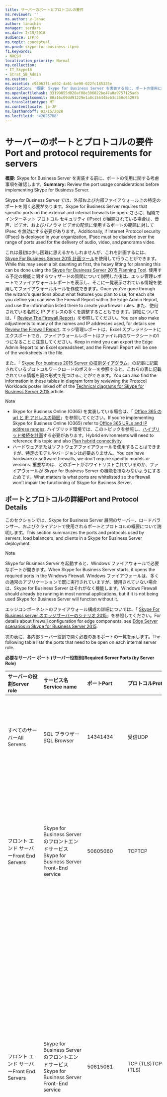 ```yaml
---
title: サーバーのポートとプロトコルの要件
ms.reviewer: ''
ms.author: v-lanac
author: lanachin
manager: serdars
ms.date: 2/15/2018
audience: ITPro
ms.topic: conceptual
ms.prod: skype-for-business-itpro
f1.keywords:
- NOCSH
localization_priority: Normal
ms.collection:
- IT_Skype16
- Strat_SB_Admin
ms.custom: ''
ms.assetid: c94063f1-e802-4a61-be90-022fc185335e
description: '概要: Skype for Business Server を実装する前に、ポートの使用に関する考慮事項を確認してください。'
ms.openlocfilehash: 33199855d020af08e306022be47a0a9757125adb
ms.sourcegitcommit: 88a16c09dd91229e1a8c156445eb3c360c942978
ms.translationtype: MT
ms.contentlocale: ja-JP
ms.lasthandoff: 02/15/2020
ms.locfileid: "42025788"
---
```

# <a name="port-and-protocol-requirements-for-servers"></a><span data-ttu-id="024ba-103">サーバーのポートとプロトコルの要件</span><span class="sxs-lookup"><span data-stu-id="024ba-103">Port and protocol requirements for servers</span></span>
 
<span data-ttu-id="024ba-104">**概要:** Skype for Business Server を実装する前に、ポートの使用に関する考慮事項を確認します。</span><span class="sxs-lookup"><span data-stu-id="024ba-104">**Summary:** Review the port usage considerations before implementing Skype for Business Server.</span></span>
  
<span data-ttu-id="024ba-105">Skype for Business Server では、外部および内部ファイアウォール上の特定のポートを開く必要があります。</span><span class="sxs-lookup"><span data-stu-id="024ba-105">Skype for Business Server requires that specific ports on the external and internal firewalls be open.</span></span> <span data-ttu-id="024ba-106">さらに、組織でインターネット プロトコル セキュリティ (IPsec) が展開されている場合は、音声、ビデオ、およびパノラマ ビデオの配信に使用するポートの範囲に対して IPsec を無効にする必要があります。</span><span class="sxs-lookup"><span data-stu-id="024ba-106">Additionally, if Internet Protocol security (IPsec) is deployed in your organization, IPsec must be disabled over the range of ports used for the delivery of audio, video, and panorama video.</span></span> 
  
<span data-ttu-id="024ba-107">これは最初は少し困難に思えるかもしれませんが、これを計画するには、 [Skype For Business Server 2015 計画ツール](https://go.microsoft.com/fwlink/p/?LinkID=282725)を使用して行うことができます。</span><span class="sxs-lookup"><span data-stu-id="024ba-107">While this may seem a bit daunting at first, the heavy lifting for planning this can be done using the [Skype for Business Server 2015 Planning Tool](https://go.microsoft.com/fwlink/p/?LinkID=282725).</span></span> <span data-ttu-id="024ba-108">使用する予定の機能に関するウィザードの質問について説明した後は、エッジ管理レポートでファイアウォールレポートを表示し、そこに一覧表示されている情報を使用してファイアウォールルールを作成できます。</span><span class="sxs-lookup"><span data-stu-id="024ba-108">Once you've gone through the wizard's questions about what features you plan to use, for each site you define you can view the Firewall Report within the Edge Admin Report, and use the information listed there to create yourfirewall rules.</span></span> <span data-ttu-id="024ba-109">また、使用されている名前と IP アドレスの多くを調整することもできます。詳細については、「 [Review The Firewall Report](../../management-tools/planning-tool/review-the-administrator-reports.md#Firewall_report)」を参照してください。</span><span class="sxs-lookup"><span data-stu-id="024ba-109">You can also make adjustments to many of the names and IP addresses used, for details see [Review the Firewall Report](../../management-tools/planning-tool/review-the-administrator-reports.md#Firewall_report).</span></span> <span data-ttu-id="024ba-110">エッジ管理レポートは、Excel スプレッドシートにエクスポートでき、ファイアウォールレポートはファイル内のワークシートの1つになることに注意してください。</span><span class="sxs-lookup"><span data-stu-id="024ba-110">Keep in mind you can export the Edge Admin Report to an Excel spreadsheet, and the Firewall Report will be one of the worksheets in the file.</span></span> 
  
<span data-ttu-id="024ba-111">また、「 [Skype For business 2015 Server の技術ダイアグラム](../../technical-diagrams.md)」の記事に記載されているプロトコルワークロードのポスターを参照すると、これらの表に記載されている情報を図の形式で見つけることができます。</span><span class="sxs-lookup"><span data-stu-id="024ba-111">You can also find the information in these tables in diagram form by reviewing the Protocol Workloads poster linked off of the [Technical diagrams for Skype for Business Server 2015](../../technical-diagrams.md) article.</span></span>
> [!NOTE]
> - <span data-ttu-id="024ba-112">Skype for Business Online (O365) を実装している場合は、「 [Office 365 の url と IP アドレスの範囲](https://support.office.com/article/Office-365-URLs-and-IP-address-ranges-8548a211-3fe7-47cb-abb1-355ea5aa88a2?ui=en-US&amp;amp;rs=en-US&amp;amp;ad=US)」を参照してください。</span><span class="sxs-lookup"><span data-stu-id="024ba-112">If you're implementing Skype for Business Online (O365) refer to [Office 365 URLs and IP address ranges](https://support.office.com/article/Office-365-URLs-and-IP-address-ranges-8548a211-3fe7-47cb-abb1-355ea5aa88a2?ui=en-US&amp;amp;rs=en-US&amp;amp;ad=US).</span></span> <span data-ttu-id="024ba-113">ハイブリッド環境では、このトピックを参照し、[ハイブリッド接続を計画](../../skype-for-business-hybrid-solutions/plan-hybrid-connectivity.md?toc=/SkypeForBusiness/sfbhybridtoc/toc.json)する必要があります。</span><span class="sxs-lookup"><span data-stu-id="024ba-113">Hybrid environments will need to reference this topic and also [Plan hybrid connectivity](../../skype-for-business-hybrid-solutions/plan-hybrid-connectivity.md?toc=/SkypeForBusiness/sfbhybridtoc/toc.json).</span></span>
> - <span data-ttu-id="024ba-114">ハードウェアまたはソフトウェアファイアウォールを使用することはできますが、特定のモデルやバージョンは必要ありません。</span><span class="sxs-lookup"><span data-stu-id="024ba-114">You can have hardware or software firewalls, we don't require specific models or versions.</span></span> <span data-ttu-id="024ba-115">重要なのは、どのポートがホワイトリストされているのか、ファイアウォールが Skype for Business Server の機能を損なわないようにするためです。</span><span class="sxs-lookup"><span data-stu-id="024ba-115">What matters is what ports are whitelisted so the firewall won't impair the functioning of Skype for Business Server.</span></span>
  
## <a name="port-and-protocol-details"></a><span data-ttu-id="024ba-116">ポートとプロトコルの詳細</span><span class="sxs-lookup"><span data-stu-id="024ba-116">Port and Protocol Details</span></span>

<span data-ttu-id="024ba-117">このセクションでは、Skype for Business Server 展開のサーバー、ロードバランサー、およびクライアントで使用されるポートとプロトコルの概要について説明します。</span><span class="sxs-lookup"><span data-stu-id="024ba-117">This section summarizes the ports and protocols used by servers, load balancers, and clients in a Skype for Business Server deployment.</span></span>
  
> [!NOTE]
> <span data-ttu-id="024ba-118">Skype for Business Server を起動すると、Windows ファイアウォールで必要なポートが開きます。</span><span class="sxs-lookup"><span data-stu-id="024ba-118">When Skype for Business Server starts, it opens the required ports in the Windows Firewall.</span></span> <span data-ttu-id="024ba-119">Windows ファイアウォールは、多くの通常のアプリケーションで既に実行されていますが、使用されていない場合は、Skype for Business Server はそれがなく機能します。</span><span class="sxs-lookup"><span data-stu-id="024ba-119">Windows Firewall should already be running in most normal applications, but if it is not being used Skype for Business Server will function without it.</span></span> 
  
<span data-ttu-id="024ba-120">エッジコンポーネントのファイアウォール構成の詳細については、「 [Skype For Business server のエッジサーバーのシナリオ 2015](../../plan-your-deployment/edge-server-deployments/scenarios.md)」を参照してください。</span><span class="sxs-lookup"><span data-stu-id="024ba-120">For details about firewall configuration for edge components, see [Edge Server scenarios in Skype for Business Server 2015](../../plan-your-deployment/edge-server-deployments/scenarios.md).</span></span> 
  
<span data-ttu-id="024ba-121">次の表に、各内部サーバー役割で開く必要のあるポートの一覧を示します。</span><span class="sxs-lookup"><span data-stu-id="024ba-121">The following table lists the ports that need to be open on each internal server role.</span></span> 
  
<span data-ttu-id="024ba-122">**必要なサーバー ポート (サーバー役割別)**</span><span class="sxs-lookup"><span data-stu-id="024ba-122">**Required Server Ports (by Server Role)**</span></span>

|<span data-ttu-id="024ba-123">サーバーの役割</span><span class="sxs-lookup"><span data-stu-id="024ba-123">Server role</span></span>|<span data-ttu-id="024ba-124">サービス名</span><span class="sxs-lookup"><span data-stu-id="024ba-124">Service name</span></span>|<span data-ttu-id="024ba-125">ポート</span><span class="sxs-lookup"><span data-stu-id="024ba-125">Port</span></span>|<span data-ttu-id="024ba-126">プロトコル</span><span class="sxs-lookup"><span data-stu-id="024ba-126">Protocol</span></span>|<span data-ttu-id="024ba-127">メモ</span><span class="sxs-lookup"><span data-stu-id="024ba-127">Notes</span></span>|
|:-----|:-----|:-----|:-----|:-----|
|<span data-ttu-id="024ba-128">すべてのサーバー</span><span class="sxs-lookup"><span data-stu-id="024ba-128">All Servers</span></span>  |<span data-ttu-id="024ba-129">SQL ブラウザー</span><span class="sxs-lookup"><span data-stu-id="024ba-129">SQL Browser</span></span>  |<span data-ttu-id="024ba-130">1434</span><span class="sxs-lookup"><span data-stu-id="024ba-130">1434</span></span>  |<span data-ttu-id="024ba-131">受信</span><span class="sxs-lookup"><span data-stu-id="024ba-131">UDP</span></span>  |<span data-ttu-id="024ba-132">中央管理ストアデータベースのローカルにレプリケートされたコピーの SQL ブラウザー。</span><span class="sxs-lookup"><span data-stu-id="024ba-132">SQL Browser for the local replicated copy of the Central Management Store database.</span></span>  |
|<span data-ttu-id="024ba-133">フロント エンド サーバー</span><span class="sxs-lookup"><span data-stu-id="024ba-133">Front End Servers</span></span>  |<span data-ttu-id="024ba-134">Skype for Business Server のフロントエンドサービス</span><span class="sxs-lookup"><span data-stu-id="024ba-134">Skype for Business Server Front-End service</span></span>  |<span data-ttu-id="024ba-135">5060</span><span class="sxs-lookup"><span data-stu-id="024ba-135">5060</span></span>  |<span data-ttu-id="024ba-136">TCP</span><span class="sxs-lookup"><span data-stu-id="024ba-136">TCP</span></span>  |<span data-ttu-id="024ba-137">リモート通話コントロール サーバーなどの Standard Edition サーバーとフロント エンド サーバーで、信頼されたサービスへの静的ルートの場合にオプションとして使用。</span><span class="sxs-lookup"><span data-stu-id="024ba-137">Optionally used by Standard Edition servers and Front End Servers for static routes to trusted services, such as remote call control servers.</span></span>  |
|<span data-ttu-id="024ba-138">フロント エンド サーバー</span><span class="sxs-lookup"><span data-stu-id="024ba-138">Front End Servers</span></span>  |<span data-ttu-id="024ba-139">Skype for Business Server のフロントエンドサービス</span><span class="sxs-lookup"><span data-stu-id="024ba-139">Skype for Business Server Front-End service</span></span>  |<span data-ttu-id="024ba-140">5061</span><span class="sxs-lookup"><span data-stu-id="024ba-140">5061</span></span>  | <span data-ttu-id="024ba-141">TCP (TLS)</span><span class="sxs-lookup"><span data-stu-id="024ba-141">TCP (TLS)</span></span> |<span data-ttu-id="024ba-142">サーバー間のすべての内部 SIP 通信 (MTLS)、サーバーとクライアントの間の SIP 通信 (TLS)、およびフロント エンド サーバーと仲介サーバーの間の SIP 通信 (MTLS) において、Standard Edition サーバーとフロント エンド プールで使用。</span><span class="sxs-lookup"><span data-stu-id="024ba-142">Used by Standard Edition servers and Front End pools for all internal SIP communications between servers (MTLS), for SIP communications between Server and Client (TLS) and for SIP communications between Front End Servers and Mediation Servers (MTLS).</span></span> <span data-ttu-id="024ba-143">監視サーバーとの通信にも使用されます。</span><span class="sxs-lookup"><span data-stu-id="024ba-143">Also used for communications with a Monitoring Server.</span></span>  |
| <span data-ttu-id="024ba-144">フロント エンド サーバー</span><span class="sxs-lookup"><span data-stu-id="024ba-144">Front End Servers</span></span> |<span data-ttu-id="024ba-145">Skype for Business Server のフロントエンドサービス</span><span class="sxs-lookup"><span data-stu-id="024ba-145">Skype for Business Server Front-End service</span></span>  |<span data-ttu-id="024ba-146">444</span><span class="sxs-lookup"><span data-stu-id="024ba-146">444</span></span>  | <span data-ttu-id="024ba-147">HTTPS</span><span class="sxs-lookup"><span data-stu-id="024ba-147">HTTPS</span></span> <br/> <span data-ttu-id="024ba-148">TCP</span><span class="sxs-lookup"><span data-stu-id="024ba-148">TCP</span></span>  |<span data-ttu-id="024ba-149">フォーカス (会議の状態を管理する Skype for Business Server コンポーネント) と個々のサーバーとの間の HTTPS 通信に使用されます。</span><span class="sxs-lookup"><span data-stu-id="024ba-149">Used for HTTPS communication between the Focus (the Skype for Business Server component that manages conference state) and the individual servers.</span></span>  <br/> <span data-ttu-id="024ba-150">このポートは、存続可能ブランチアプライアンスとフロントエンドサーバー間の TCP 通信にも使用されます。</span><span class="sxs-lookup"><span data-stu-id="024ba-150">This port is also used for TCP communication between Survivable Branch Appliances and Front End Servers.</span></span>  |
|<span data-ttu-id="024ba-151">フロント エンド サーバー</span><span class="sxs-lookup"><span data-stu-id="024ba-151">Front End Servers</span></span>  |<span data-ttu-id="024ba-152">Skype for Business Server のフロントエンドサービス</span><span class="sxs-lookup"><span data-stu-id="024ba-152">Skype for Business Server Front-End service</span></span>  |<span data-ttu-id="024ba-153">135</span><span class="sxs-lookup"><span data-stu-id="024ba-153">135</span></span>  |<span data-ttu-id="024ba-154">DCOM およびリモート プロシージャ コール (RPC)</span><span class="sxs-lookup"><span data-stu-id="024ba-154">DCOM and remote procedure call (RPC)</span></span>  |<span data-ttu-id="024ba-155">ユーザーの移行、ユーザー レプリケーター同期、およびアドレス帳同期などの DCOM ベースの操作で使用。</span><span class="sxs-lookup"><span data-stu-id="024ba-155">Used for DCOM based operations such as Moving Users, User Replicator Synchronization, and Address Book Synchronization.</span></span>  |
|<span data-ttu-id="024ba-156">フロント エンド サーバー</span><span class="sxs-lookup"><span data-stu-id="024ba-156">Front End Servers</span></span>  |<span data-ttu-id="024ba-157">Skype for Business Server IM 会議サービス</span><span class="sxs-lookup"><span data-stu-id="024ba-157">Skype for Business Server IM Conferencing service</span></span>  |<span data-ttu-id="024ba-158">5062</span><span class="sxs-lookup"><span data-stu-id="024ba-158">5062</span></span>  |<span data-ttu-id="024ba-159">TCP</span><span class="sxs-lookup"><span data-stu-id="024ba-159">TCP</span></span>  |<span data-ttu-id="024ba-160">インスタント メッセージング (IM) 会議の SIP 要求を受信するために使用。</span><span class="sxs-lookup"><span data-stu-id="024ba-160">Used for incoming SIP requests for instant messaging (IM) conferencing.</span></span>  |
|<span data-ttu-id="024ba-161">フロント エンド サーバー</span><span class="sxs-lookup"><span data-stu-id="024ba-161">Front End Servers</span></span>  |<span data-ttu-id="024ba-162">Skype for Business Server Web 会議サービス</span><span class="sxs-lookup"><span data-stu-id="024ba-162">Skype for Business Server Web Conferencing service</span></span>  |<span data-ttu-id="024ba-163">8057</span><span class="sxs-lookup"><span data-stu-id="024ba-163">8057</span></span>  |<span data-ttu-id="024ba-164">TCP (TLS)</span><span class="sxs-lookup"><span data-stu-id="024ba-164">TCP (TLS)</span></span>  |<span data-ttu-id="024ba-165">クライアントからの PSOM (永続共有オブジェクト モデル) 接続をリッスンするために使用。</span><span class="sxs-lookup"><span data-stu-id="024ba-165">Used to listen for Persistent Shared Object Model (PSOM) connections from client.</span></span>  |
|<span data-ttu-id="024ba-166">フロント エンド サーバー</span><span class="sxs-lookup"><span data-stu-id="024ba-166">Front End Servers</span></span>  |<span data-ttu-id="024ba-167">Skype for Business Server Web 会議互換性サービス</span><span class="sxs-lookup"><span data-stu-id="024ba-167">Skype for Business Server Web Conferencing Compatibility service</span></span>  |<span data-ttu-id="024ba-168">8058</span><span class="sxs-lookup"><span data-stu-id="024ba-168">8058</span></span>  |<span data-ttu-id="024ba-169">TCP (TLS)</span><span class="sxs-lookup"><span data-stu-id="024ba-169">TCP (TLS)</span></span>  |<span data-ttu-id="024ba-170">Live Meeting クライアントおよび以前のバージョンの Skype for Business Server からの、永続的な共有オブジェクトモデル (PSOM) 接続をリッスンするために使用されます。</span><span class="sxs-lookup"><span data-stu-id="024ba-170">Used to listen for Persistent Shared Object Model (PSOM) connections from the Live Meeting client and previous versions of Skype for Business Server.</span></span>  |
|<span data-ttu-id="024ba-171">フロント エンド サーバー</span><span class="sxs-lookup"><span data-stu-id="024ba-171">Front End Servers</span></span>  |<span data-ttu-id="024ba-172">Skype for Business Server の音声ビデオ会議サービス</span><span class="sxs-lookup"><span data-stu-id="024ba-172">Skype for Business Server Audio/Video Conferencing service</span></span>  |<span data-ttu-id="024ba-173">5063</span><span class="sxs-lookup"><span data-stu-id="024ba-173">5063</span></span>  |<span data-ttu-id="024ba-174">TCP</span><span class="sxs-lookup"><span data-stu-id="024ba-174">TCP</span></span>  |<span data-ttu-id="024ba-175">音声ビデオ会議の SIP 要求を受信するために使用。</span><span class="sxs-lookup"><span data-stu-id="024ba-175">Used for incoming SIP requests for audio/video (A/V) conferencing.</span></span>  |
|<span data-ttu-id="024ba-176">フロント エンド サーバー</span><span class="sxs-lookup"><span data-stu-id="024ba-176">Front End Servers</span></span>  |<span data-ttu-id="024ba-177">Skype for Business Server の音声ビデオ会議サービス</span><span class="sxs-lookup"><span data-stu-id="024ba-177">Skype for Business Server Audio/Video Conferencing service</span></span>  |<span data-ttu-id="024ba-178">57501-65535</span><span class="sxs-lookup"><span data-stu-id="024ba-178">57501-65535</span></span>  |<span data-ttu-id="024ba-179">TCP/UDP</span><span class="sxs-lookup"><span data-stu-id="024ba-179">TCP/UDP</span></span>  |<span data-ttu-id="024ba-180">ビデオ会議で使用するメディア ポート範囲。</span><span class="sxs-lookup"><span data-stu-id="024ba-180">Media port range used for video conferencing.</span></span>  |
|<span data-ttu-id="024ba-181">フロント エンド サーバー</span><span class="sxs-lookup"><span data-stu-id="024ba-181">Front End Servers</span></span>  |<span data-ttu-id="024ba-182">Skype for Business Server Web 互換性サービス</span><span class="sxs-lookup"><span data-stu-id="024ba-182">Skype for Business Server Web Compatibility service</span></span>  |<span data-ttu-id="024ba-183">80</span><span class="sxs-lookup"><span data-stu-id="024ba-183">80</span></span>  |<span data-ttu-id="024ba-184">HTTP</span><span class="sxs-lookup"><span data-stu-id="024ba-184">HTTP</span></span>  |<span data-ttu-id="024ba-185">HTTPS が使用されない場合の、フロント エンド サーバーから Web ファーム FQDN (IIS Web コンポーネントで使用される URL) への通信に使用。</span><span class="sxs-lookup"><span data-stu-id="024ba-185">Used for communication from Front End Servers to the web farm FQDNs (the URLs used by IIS web components) when HTTPS is not used.</span></span>  |
|<span data-ttu-id="024ba-186">フロント エンド サーバー</span><span class="sxs-lookup"><span data-stu-id="024ba-186">Front End Servers</span></span>  |<span data-ttu-id="024ba-187">Skype for Business Server Web 互換性サービス</span><span class="sxs-lookup"><span data-stu-id="024ba-187">Skype for Business Server Web Compatibility service</span></span>  |<span data-ttu-id="024ba-188">443</span><span class="sxs-lookup"><span data-stu-id="024ba-188">443</span></span>  |<span data-ttu-id="024ba-189">HTTPS</span><span class="sxs-lookup"><span data-stu-id="024ba-189">HTTPS</span></span>  |<span data-ttu-id="024ba-190">フロント エンド サーバーから Web ファーム FQDN (IIS Web コンポーネントで使用される URL) への通信に使用。</span><span class="sxs-lookup"><span data-stu-id="024ba-190">Used for communication from Front End Servers to the web farm FQDNs (the URLs used by IIS web components).</span></span>  |
|<span data-ttu-id="024ba-191">フロント エンド サーバー</span><span class="sxs-lookup"><span data-stu-id="024ba-191">Front End Servers</span></span>  |<span data-ttu-id="024ba-192">Skype for Business Server Web 互換性サービス</span><span class="sxs-lookup"><span data-stu-id="024ba-192">Skype for Business Server Web Compatibility service</span></span>  |<span data-ttu-id="024ba-193">8080</span><span class="sxs-lookup"><span data-stu-id="024ba-193">8080</span></span>  |<span data-ttu-id="024ba-194">TCP および HTTP</span><span class="sxs-lookup"><span data-stu-id="024ba-194">TCP and HTTP</span></span>  |<span data-ttu-id="024ba-195">外部アクセスのために web コンポーネントによって使用されます。</span><span class="sxs-lookup"><span data-stu-id="024ba-195">Used by web components for external access.</span></span>  |
|<span data-ttu-id="024ba-196">フロント エンド サーバー</span><span class="sxs-lookup"><span data-stu-id="024ba-196">Front End Servers</span></span>  |<span data-ttu-id="024ba-197">Web サーバーコンポーネント</span><span class="sxs-lookup"><span data-stu-id="024ba-197">Web server component</span></span>  |<span data-ttu-id="024ba-198">4443</span><span class="sxs-lookup"><span data-stu-id="024ba-198">4443</span></span>  |<span data-ttu-id="024ba-199">HTTPS</span><span class="sxs-lookup"><span data-stu-id="024ba-199">HTTPS</span></span>  |<span data-ttu-id="024ba-200">自動検出サインインの HTTPS (リバースプロキシから) および HTTPS フロントエンドプール間通信。</span><span class="sxs-lookup"><span data-stu-id="024ba-200">HTTPS (from Reverse Proxy) and HTTPS Front End inter-pool communications for Autodiscover sign-in.</span></span>  |
|<span data-ttu-id="024ba-201">フロント エンド サーバー</span><span class="sxs-lookup"><span data-stu-id="024ba-201">Front End Servers</span></span>  |<span data-ttu-id="024ba-202">Web サーバーコンポーネント</span><span class="sxs-lookup"><span data-stu-id="024ba-202">Web server component</span></span>  |<span data-ttu-id="024ba-203">8060</span><span class="sxs-lookup"><span data-stu-id="024ba-203">8060</span></span>  |<span data-ttu-id="024ba-204">TCP (MTLS)</span><span class="sxs-lookup"><span data-stu-id="024ba-204">TCP (MTLS)</span></span>  ||
|<span data-ttu-id="024ba-205">フロント エンド サーバー</span><span class="sxs-lookup"><span data-stu-id="024ba-205">Front End Servers</span></span>  |<span data-ttu-id="024ba-206">Web サーバーコンポーネント</span><span class="sxs-lookup"><span data-stu-id="024ba-206">Web server component</span></span>  |<span data-ttu-id="024ba-207">8061</span><span class="sxs-lookup"><span data-stu-id="024ba-207">8061</span></span>  |<span data-ttu-id="024ba-208">TCP (MTLS)</span><span class="sxs-lookup"><span data-stu-id="024ba-208">TCP (MTLS)</span></span>  ||
|<span data-ttu-id="024ba-209">フロント エンド サーバー</span><span class="sxs-lookup"><span data-stu-id="024ba-209">Front End Servers</span></span>  |<span data-ttu-id="024ba-210">Mobility Services コンポーネント</span><span class="sxs-lookup"><span data-stu-id="024ba-210">Mobility Services component</span></span>  |<span data-ttu-id="024ba-211">5086</span><span class="sxs-lookup"><span data-stu-id="024ba-211">5086</span></span>  |<span data-ttu-id="024ba-212">TCP (MTLS)</span><span class="sxs-lookup"><span data-stu-id="024ba-212">TCP (MTLS)</span></span>  |<span data-ttu-id="024ba-213">Mobility Services 内部プロセスで使用される SIP ポート</span><span class="sxs-lookup"><span data-stu-id="024ba-213">SIP port used by Mobility Services internal processes</span></span>  |
|<span data-ttu-id="024ba-214">フロント エンド サーバー</span><span class="sxs-lookup"><span data-stu-id="024ba-214">Front End Servers</span></span>  |<span data-ttu-id="024ba-215">Mobility Services コンポーネント</span><span class="sxs-lookup"><span data-stu-id="024ba-215">Mobility Services component</span></span>  |<span data-ttu-id="024ba-216">5087</span><span class="sxs-lookup"><span data-stu-id="024ba-216">5087</span></span>  |<span data-ttu-id="024ba-217">TCP (MTLS)</span><span class="sxs-lookup"><span data-stu-id="024ba-217">TCP (MTLS)</span></span>  |<span data-ttu-id="024ba-218">Mobility Services 内部プロセスで使用される SIP ポート</span><span class="sxs-lookup"><span data-stu-id="024ba-218">SIP port used by Mobility Services internal processes</span></span>  |
|<span data-ttu-id="024ba-219">フロント エンド サーバー</span><span class="sxs-lookup"><span data-stu-id="024ba-219">Front End Servers</span></span>  |<span data-ttu-id="024ba-220">Mobility Services コンポーネント</span><span class="sxs-lookup"><span data-stu-id="024ba-220">Mobility Services component</span></span>  |<span data-ttu-id="024ba-221">443</span><span class="sxs-lookup"><span data-stu-id="024ba-221">443</span></span>  |<span data-ttu-id="024ba-222">HTTPS</span><span class="sxs-lookup"><span data-stu-id="024ba-222">HTTPS</span></span>  ||
|<span data-ttu-id="024ba-223">フロント エンド サーバー</span><span class="sxs-lookup"><span data-stu-id="024ba-223">Front End Servers</span></span>  |<span data-ttu-id="024ba-224">Skype for Business Server 会議アテンダントサービス (ダイヤルイン会議)</span><span class="sxs-lookup"><span data-stu-id="024ba-224">Skype for Business Server Conferencing Attendant service (dial-in conferencing)</span></span>  |<span data-ttu-id="024ba-225">5064</span><span class="sxs-lookup"><span data-stu-id="024ba-225">5064</span></span>  |<span data-ttu-id="024ba-226">TCP</span><span class="sxs-lookup"><span data-stu-id="024ba-226">TCP</span></span>  |<span data-ttu-id="024ba-227">ダイヤルイン会議の SIP 要求を受信するために使用。</span><span class="sxs-lookup"><span data-stu-id="024ba-227">Used for incoming SIP requests for dial-in conferencing.</span></span>  |
|<span data-ttu-id="024ba-228">フロント エンド サーバー</span><span class="sxs-lookup"><span data-stu-id="024ba-228">Front End Servers</span></span>  |<span data-ttu-id="024ba-229">Skype for Business Server 会議アテンダントサービス (ダイヤルイン会議)</span><span class="sxs-lookup"><span data-stu-id="024ba-229">Skype for Business Server Conferencing Attendant service (dial-in conferencing)</span></span>  |<span data-ttu-id="024ba-230">5072</span><span class="sxs-lookup"><span data-stu-id="024ba-230">5072</span></span>  |<span data-ttu-id="024ba-231">TCP</span><span class="sxs-lookup"><span data-stu-id="024ba-231">TCP</span></span>  |<span data-ttu-id="024ba-232">アテンダント (ダイヤルイン会議) の SIP 要求を受信するために使用されます。</span><span class="sxs-lookup"><span data-stu-id="024ba-232">Used for incoming SIP requests for Attendant (dial in conferencing).</span></span>  |
|<span data-ttu-id="024ba-233">併置された仲介サーバーも実行するフロント エンド サーバー</span><span class="sxs-lookup"><span data-stu-id="024ba-233">Front End Servers that also run a Collocated Mediation Server</span></span>  |<span data-ttu-id="024ba-234">Skype for Business Server 仲介サービス</span><span class="sxs-lookup"><span data-stu-id="024ba-234">Skype for Business Server Mediation service</span></span>  |<span data-ttu-id="024ba-235">5070</span><span class="sxs-lookup"><span data-stu-id="024ba-235">5070</span></span>  |<span data-ttu-id="024ba-236">TCP</span><span class="sxs-lookup"><span data-stu-id="024ba-236">TCP</span></span>  |<span data-ttu-id="024ba-237">フロント エンド サーバーから仲介サーバーへの要求を受信するために仲介サーバーで使用。</span><span class="sxs-lookup"><span data-stu-id="024ba-237">Used by the Mediation Server for incoming requests from the Front End Server to the Mediation Server.</span></span>  |
|<span data-ttu-id="024ba-238">併置された仲介サーバーも実行するフロント エンド サーバー</span><span class="sxs-lookup"><span data-stu-id="024ba-238">Front End Servers that also run a Collocated Mediation Server</span></span>  |<span data-ttu-id="024ba-239">Skype for Business Server 仲介サービス</span><span class="sxs-lookup"><span data-stu-id="024ba-239">Skype for Business Server Mediation service</span></span>  |<span data-ttu-id="024ba-240">5067</span><span class="sxs-lookup"><span data-stu-id="024ba-240">5067</span></span>  |<span data-ttu-id="024ba-241">TCP (TLS)</span><span class="sxs-lookup"><span data-stu-id="024ba-241">TCP (TLS)</span></span>  |<span data-ttu-id="024ba-242">PSTN ゲートウェイから仲介サーバーへの SIP 要求を受信するために使用。</span><span class="sxs-lookup"><span data-stu-id="024ba-242">Used for incoming SIP requests from the PSTN gateway to the Mediation Server.</span></span>  |
|<span data-ttu-id="024ba-243">併置された仲介サーバーも実行するフロント エンド サーバー</span><span class="sxs-lookup"><span data-stu-id="024ba-243">Front End Servers that also run a Collocated Mediation Server</span></span>  |<span data-ttu-id="024ba-244">Skype for Business Server 仲介サービス</span><span class="sxs-lookup"><span data-stu-id="024ba-244">Skype for Business Server Mediation service</span></span>  |<span data-ttu-id="024ba-245">5068</span><span class="sxs-lookup"><span data-stu-id="024ba-245">5068</span></span>  |<span data-ttu-id="024ba-246">TCP</span><span class="sxs-lookup"><span data-stu-id="024ba-246">TCP</span></span>  |<span data-ttu-id="024ba-247">PSTN ゲートウェイから仲介サーバーへの SIP 要求を受信するために使用。</span><span class="sxs-lookup"><span data-stu-id="024ba-247">Used for incoming SIP requests from the PSTN gateway to the Mediation Server.</span></span>  |
|<span data-ttu-id="024ba-248">併置された仲介サーバーも実行するフロント エンド サーバー</span><span class="sxs-lookup"><span data-stu-id="024ba-248">Front End Servers that also run a Collocated Mediation Server</span></span>  |<span data-ttu-id="024ba-249">Skype for Business Server 仲介サービス</span><span class="sxs-lookup"><span data-stu-id="024ba-249">Skype for Business Server Mediation service</span></span>  |<span data-ttu-id="024ba-250">5081</span><span class="sxs-lookup"><span data-stu-id="024ba-250">5081</span></span>  |<span data-ttu-id="024ba-251">TCP</span><span class="sxs-lookup"><span data-stu-id="024ba-251">TCP</span></span>  |<span data-ttu-id="024ba-252">仲介サーバーから PSTN ゲートウェイへの SIP 要求を送信するために使用。</span><span class="sxs-lookup"><span data-stu-id="024ba-252">Used for outgoing SIP requests from the Mediation Server to the PSTN gateway.</span></span>  |
|<span data-ttu-id="024ba-253">併置された仲介サーバーも実行するフロント エンド サーバー</span><span class="sxs-lookup"><span data-stu-id="024ba-253">Front End Servers that also run a Collocated Mediation Server</span></span>  |<span data-ttu-id="024ba-254">Skype for Business Server 仲介サービス</span><span class="sxs-lookup"><span data-stu-id="024ba-254">Skype for Business Server Mediation service</span></span>  |<span data-ttu-id="024ba-255">5082</span><span class="sxs-lookup"><span data-stu-id="024ba-255">5082</span></span>  |<span data-ttu-id="024ba-256">TCP (TLS)</span><span class="sxs-lookup"><span data-stu-id="024ba-256">TCP (TLS)</span></span>  |<span data-ttu-id="024ba-257">仲介サーバーから PSTN ゲートウェイへの SIP 要求を送信するために使用。</span><span class="sxs-lookup"><span data-stu-id="024ba-257">Used for outgoing SIP requests from the Mediation Server to the PSTN gateway.</span></span>  |
|<span data-ttu-id="024ba-258">フロント エンド サーバー</span><span class="sxs-lookup"><span data-stu-id="024ba-258">Front End Servers</span></span>  |<span data-ttu-id="024ba-259">Skype for Business Server アプリケーション共有サービス</span><span class="sxs-lookup"><span data-stu-id="024ba-259">Skype for Business Server Application Sharing service</span></span>  |<span data-ttu-id="024ba-260">5065</span><span class="sxs-lookup"><span data-stu-id="024ba-260">5065</span></span>  |<span data-ttu-id="024ba-261">TCP</span><span class="sxs-lookup"><span data-stu-id="024ba-261">TCP</span></span>  |<span data-ttu-id="024ba-262">アプリケーション共有の SIP リッスン要求を受信するために使用。</span><span class="sxs-lookup"><span data-stu-id="024ba-262">Used for incoming SIP listening requests for application sharing.</span></span>  |
|<span data-ttu-id="024ba-263">フロント エンド サーバー</span><span class="sxs-lookup"><span data-stu-id="024ba-263">Front End Servers</span></span>  |<span data-ttu-id="024ba-264">Skype for Business Server アプリケーション共有サービス</span><span class="sxs-lookup"><span data-stu-id="024ba-264">Skype for Business Server Application Sharing service</span></span>  |<span data-ttu-id="024ba-265">49152-65535</span><span class="sxs-lookup"><span data-stu-id="024ba-265">49152-65535</span></span>  |<span data-ttu-id="024ba-266">TCP</span><span class="sxs-lookup"><span data-stu-id="024ba-266">TCP</span></span>  |<span data-ttu-id="024ba-267">アプリケーション共有で使用するメディア ポート範囲。</span><span class="sxs-lookup"><span data-stu-id="024ba-267">Media port range used for application sharing.</span></span>  |
|<span data-ttu-id="024ba-268">フロント エンド サーバー</span><span class="sxs-lookup"><span data-stu-id="024ba-268">Front End Servers</span></span>  |<span data-ttu-id="024ba-269">Skype for Business Server 会議アナウンスサービス</span><span class="sxs-lookup"><span data-stu-id="024ba-269">Skype for Business Server Conferencing Announcement service</span></span>  |<span data-ttu-id="024ba-270">5073</span><span class="sxs-lookup"><span data-stu-id="024ba-270">5073</span></span>  |<span data-ttu-id="024ba-271">TCP</span><span class="sxs-lookup"><span data-stu-id="024ba-271">TCP</span></span>  |<span data-ttu-id="024ba-272">Skype for Business Server 会議アナウンスサービス (ダイヤルイン会議) の SIP 要求を受信するために使用されます。</span><span class="sxs-lookup"><span data-stu-id="024ba-272">Used for incoming SIP requests for the Skype for Business Server Conferencing Announcement service (that is, for dial-in conferencing).</span></span>  |
|<span data-ttu-id="024ba-273">フロント エンド サーバー</span><span class="sxs-lookup"><span data-stu-id="024ba-273">Front End Servers</span></span>  |<span data-ttu-id="024ba-274">Skype for Business Server コールパークサービス</span><span class="sxs-lookup"><span data-stu-id="024ba-274">Skype for Business Server Call Park service</span></span>  |<span data-ttu-id="024ba-275">5075</span><span class="sxs-lookup"><span data-stu-id="024ba-275">5075</span></span>  |<span data-ttu-id="024ba-276">TCP</span><span class="sxs-lookup"><span data-stu-id="024ba-276">TCP</span></span>  |<span data-ttu-id="024ba-277">コール パーク アプリケーションの SIP 要求を受信するために使用。</span><span class="sxs-lookup"><span data-stu-id="024ba-277">Used for incoming SIP requests for the Call Park application.</span></span>  |
|<span data-ttu-id="024ba-278">フロント エンド サーバー</span><span class="sxs-lookup"><span data-stu-id="024ba-278">Front End Servers</span></span>  |<span data-ttu-id="024ba-279">Skype for Business Server Audio Test service</span><span class="sxs-lookup"><span data-stu-id="024ba-279">Skype for Business Server Audio Test service</span></span>  |<span data-ttu-id="024ba-280">5076</span><span class="sxs-lookup"><span data-stu-id="024ba-280">5076</span></span>  |<span data-ttu-id="024ba-281">TCP</span><span class="sxs-lookup"><span data-stu-id="024ba-281">TCP</span></span>  |<span data-ttu-id="024ba-282">オーディオ テスト サービスの SIP 要求を受信するために使用。</span><span class="sxs-lookup"><span data-stu-id="024ba-282">Used for incoming SIP requests for the Audio Test service.</span></span>  |
|<span data-ttu-id="024ba-283">フロント エンド サーバー</span><span class="sxs-lookup"><span data-stu-id="024ba-283">Front End Servers</span></span>  |<span data-ttu-id="024ba-284">該当なし</span><span class="sxs-lookup"><span data-stu-id="024ba-284">Not applicable</span></span>  |<span data-ttu-id="024ba-285">5066</span><span class="sxs-lookup"><span data-stu-id="024ba-285">5066</span></span>  |<span data-ttu-id="024ba-286">TCP</span><span class="sxs-lookup"><span data-stu-id="024ba-286">TCP</span></span>  |<span data-ttu-id="024ba-287">発信 Enhanced 9-1-1 (E9-1-1) ゲートウェイで使用。</span><span class="sxs-lookup"><span data-stu-id="024ba-287">Used for outbound Enhanced 9-1-1 (E9-1-1) gateway.</span></span>  |
|<span data-ttu-id="024ba-288">フロント エンド サーバー</span><span class="sxs-lookup"><span data-stu-id="024ba-288">Front End Servers</span></span>  |<span data-ttu-id="024ba-289">Skype for Business Server Response Group service</span><span class="sxs-lookup"><span data-stu-id="024ba-289">Skype for Business Server Response Group service</span></span>  |<span data-ttu-id="024ba-290">5071</span><span class="sxs-lookup"><span data-stu-id="024ba-290">5071</span></span>  |<span data-ttu-id="024ba-291">TCP</span><span class="sxs-lookup"><span data-stu-id="024ba-291">TCP</span></span>  |<span data-ttu-id="024ba-292">応答グループ アプリケーションの SIP 要求を受信するために使用。</span><span class="sxs-lookup"><span data-stu-id="024ba-292">Used for incoming SIP requests for the Response Group application.</span></span>  |
|<span data-ttu-id="024ba-293">フロント エンド サーバー</span><span class="sxs-lookup"><span data-stu-id="024ba-293">Front End Servers</span></span>  |<span data-ttu-id="024ba-294">Skype for Business Server Response Group service</span><span class="sxs-lookup"><span data-stu-id="024ba-294">Skype for Business Server Response Group service</span></span>  |<span data-ttu-id="024ba-295">8404</span><span class="sxs-lookup"><span data-stu-id="024ba-295">8404</span></span>  |<span data-ttu-id="024ba-296">TCP (MTLS)</span><span class="sxs-lookup"><span data-stu-id="024ba-296">TCP (MTLS)</span></span>  |<span data-ttu-id="024ba-297">応答グループ アプリケーションの SIP 要求を受信するために使用。</span><span class="sxs-lookup"><span data-stu-id="024ba-297">Used for incoming SIP requests for the Response Group application.</span></span>  |
|<span data-ttu-id="024ba-298">フロント エンド サーバー</span><span class="sxs-lookup"><span data-stu-id="024ba-298">Front End Servers</span></span>  |<span data-ttu-id="024ba-299">Skype for Business Server 帯域幅ポリシーサービス</span><span class="sxs-lookup"><span data-stu-id="024ba-299">Skype for Business Server Bandwidth Policy Service</span></span>  |<span data-ttu-id="024ba-300">5080</span><span class="sxs-lookup"><span data-stu-id="024ba-300">5080</span></span>  |<span data-ttu-id="024ba-301">TCP</span><span class="sxs-lookup"><span data-stu-id="024ba-301">TCP</span></span>  |<span data-ttu-id="024ba-302">音声ビデオ エッジ TURN トラフィックの帯域幅ポリシー サービスによる通話受付管理で使用。</span><span class="sxs-lookup"><span data-stu-id="024ba-302">Used for call admission control by the Bandwidth Policy service for A/V Edge TURN traffic.</span></span>  |
|<span data-ttu-id="024ba-303">フロント エンド サーバー</span><span class="sxs-lookup"><span data-stu-id="024ba-303">Front End Servers</span></span>  |<span data-ttu-id="024ba-304">Skype for Business Server ファイル共有サーバーアクセス</span><span class="sxs-lookup"><span data-stu-id="024ba-304">Skype for Business Server File Share server access</span></span>  |<span data-ttu-id="024ba-305">445</span><span class="sxs-lookup"><span data-stu-id="024ba-305">445</span></span>   |<span data-ttu-id="024ba-306">SMB/TCP</span><span class="sxs-lookup"><span data-stu-id="024ba-306">SMB/TCP</span></span>  | <span data-ttu-id="024ba-307">ファイル共有サーバーに格納されているアドレス帳、会議コンテンツ、およびその他のアイテムを取得するために使用されます。</span><span class="sxs-lookup"><span data-stu-id="024ba-307">Used to retrieve Address book, meeting content, and other items stored on the File Share server.</span></span>  |
|<span data-ttu-id="024ba-308">フロント エンド サーバー</span><span class="sxs-lookup"><span data-stu-id="024ba-308">Front End Servers</span></span>  |<span data-ttu-id="024ba-309">Skype for Business Server 帯域幅ポリシーサービス</span><span class="sxs-lookup"><span data-stu-id="024ba-309">Skype for Business Server Bandwidth Policy Service</span></span>  |<span data-ttu-id="024ba-310">448</span><span class="sxs-lookup"><span data-stu-id="024ba-310">448</span></span>  |<span data-ttu-id="024ba-311">TCP</span><span class="sxs-lookup"><span data-stu-id="024ba-311">TCP</span></span>  |<span data-ttu-id="024ba-312">Skype for Business Server 帯域幅ポリシーサービスによる通話受付管理に使用されます。</span><span class="sxs-lookup"><span data-stu-id="024ba-312">Used for call admission control by the Skype for Business Server Bandwidth Policy Service.</span></span>  |
|<span data-ttu-id="024ba-313">中央管理ストアが存在するフロントエンドサーバー</span><span class="sxs-lookup"><span data-stu-id="024ba-313">Front End Servers where the Central Management store resides</span></span>  | <span data-ttu-id="024ba-314">Skype for Business Server のマスターレプリケーターエージェントサービス</span><span class="sxs-lookup"><span data-stu-id="024ba-314">Skype for Business Server Master Replicator Agent service</span></span> |<span data-ttu-id="024ba-315">445</span><span class="sxs-lookup"><span data-stu-id="024ba-315">445</span></span>  |<span data-ttu-id="024ba-316">TCP</span><span class="sxs-lookup"><span data-stu-id="024ba-316">TCP</span></span>  |<span data-ttu-id="024ba-317">中央管理ストアから Skype for Business Server を実行しているサーバーに構成データをプッシュするために使用されます。</span><span class="sxs-lookup"><span data-stu-id="024ba-317">Used to push configuration data from the Central Management store to servers running Skype for Business Server.</span></span>  |
|<span data-ttu-id="024ba-318">すべてのサーバー</span><span class="sxs-lookup"><span data-stu-id="024ba-318">All Servers</span></span>  |<span data-ttu-id="024ba-319">SQL ブラウザー</span><span class="sxs-lookup"><span data-stu-id="024ba-319">SQL Browser</span></span>  |<span data-ttu-id="024ba-320">1434</span><span class="sxs-lookup"><span data-stu-id="024ba-320">1434</span></span>  |<span data-ttu-id="024ba-321">受信</span><span class="sxs-lookup"><span data-stu-id="024ba-321">UDP</span></span>  |<span data-ttu-id="024ba-322">ローカルの SQL Server インスタンスの中央管理ストアデータのローカルにレプリケートされたコピーのための SQL ブラウザー</span><span class="sxs-lookup"><span data-stu-id="024ba-322">SQL Browser for local replicated copy of Central Management store data in local SQL Server instance</span></span>  |
|<span data-ttu-id="024ba-323">すべての内部サーバー</span><span class="sxs-lookup"><span data-stu-id="024ba-323">All internal servers</span></span>  |<span data-ttu-id="024ba-324">各種</span><span class="sxs-lookup"><span data-stu-id="024ba-324">Various</span></span>  |<span data-ttu-id="024ba-325">49152-57500</span><span class="sxs-lookup"><span data-stu-id="024ba-325">49152-57500</span></span>  |<span data-ttu-id="024ba-326">TCP/UDP</span><span class="sxs-lookup"><span data-stu-id="024ba-326">TCP/UDP</span></span>  |<span data-ttu-id="024ba-327">すべての内部サーバーでのオーディオ会議で使用するメディア ポート範囲。</span><span class="sxs-lookup"><span data-stu-id="024ba-327">Media port range used for audio conferencing on all internal servers.</span></span> <span data-ttu-id="024ba-328">オーディオを終了するすべてのサーバーで使用します。フロントエンドサーバー (Skype for Business Server 会議アテンダントサービス、skype for business Server 会議アナウンスサービス、Skype for business Server の音声ビデオ会議サービス、および仲介サーバー)。</span><span class="sxs-lookup"><span data-stu-id="024ba-328">Used by all servers that terminate audio: Front End Servers (for Skype for Business Server Conferencing Attendant service, Skype for Business Server Conferencing Announcement service, and Skype for Business Server Audio/Video Conferencing service), and Mediation Server.</span></span>  |
|<span data-ttu-id="024ba-329">Office Web Apps サーバー</span><span class="sxs-lookup"><span data-stu-id="024ba-329">Office Web Apps Servers</span></span>  ||<span data-ttu-id="024ba-330">443</span><span class="sxs-lookup"><span data-stu-id="024ba-330">443</span></span>  ||<span data-ttu-id="024ba-331">Skype for Business Server が Office Web Apps サーバーに接続するために使用します。</span><span class="sxs-lookup"><span data-stu-id="024ba-331">Used by Skype for Business Server to connect to Office Web Apps Server.</span></span>  |
|<span data-ttu-id="024ba-332">レ</span><span class="sxs-lookup"><span data-stu-id="024ba-332">Directors</span></span>  |<span data-ttu-id="024ba-333">Skype for Business Server のフロントエンドサービス</span><span class="sxs-lookup"><span data-stu-id="024ba-333">Skype for Business Server Front-End service</span></span>  |<span data-ttu-id="024ba-334">5060</span><span class="sxs-lookup"><span data-stu-id="024ba-334">5060</span></span>  |<span data-ttu-id="024ba-335">TCP</span><span class="sxs-lookup"><span data-stu-id="024ba-335">TCP</span></span>  |<span data-ttu-id="024ba-336">リモート通話コントロール サーバーなど、信頼されたサービスへの静的ルートの場合にオプションで使用。</span><span class="sxs-lookup"><span data-stu-id="024ba-336">Optionally used for static routes to trusted services, such as remote call control servers.</span></span>  |
|<span data-ttu-id="024ba-337">レ</span><span class="sxs-lookup"><span data-stu-id="024ba-337">Directors</span></span>  |<span data-ttu-id="024ba-338">Skype for Business Server のフロントエンドサービス</span><span class="sxs-lookup"><span data-stu-id="024ba-338">Skype for Business Server Front-End service</span></span>  |<span data-ttu-id="024ba-339">444</span><span class="sxs-lookup"><span data-stu-id="024ba-339">444</span></span>  |<span data-ttu-id="024ba-340">HTTPS</span><span class="sxs-lookup"><span data-stu-id="024ba-340">HTTPS</span></span>  <br/> <span data-ttu-id="024ba-341">TCP</span><span class="sxs-lookup"><span data-stu-id="024ba-341">TCP</span></span>  |<span data-ttu-id="024ba-342">フロントエンドとディレクターの間のサーバー間通信。</span><span class="sxs-lookup"><span data-stu-id="024ba-342">Inter-server communication between Front End and Director.</span></span> <span data-ttu-id="024ba-343">さらに、クライアント証明書を (フロントエンドサーバーに) 公開するか、クライアント証明書が既に公開されているかどうかを確認します。</span><span class="sxs-lookup"><span data-stu-id="024ba-343">Additionally, client certificate publish (to Front End Servers) or validate if the client certificate has already been published.</span></span>  |
|<span data-ttu-id="024ba-344">レ</span><span class="sxs-lookup"><span data-stu-id="024ba-344">Directors</span></span>  |<span data-ttu-id="024ba-345">Skype for Business Server Web 互換性サービス</span><span class="sxs-lookup"><span data-stu-id="024ba-345">Skype for Business Server Web Compatibility service</span></span>  |<span data-ttu-id="024ba-346">80</span><span class="sxs-lookup"><span data-stu-id="024ba-346">80</span></span>  |<span data-ttu-id="024ba-347">TCP</span><span class="sxs-lookup"><span data-stu-id="024ba-347">TCP</span></span>  |<span data-ttu-id="024ba-p109">ディレクターから Web ファーム FQDN (IIS Web コンポーネントで使用される URL) への初期通信に使用。通常の動作では HTTPS トラフィックに切り替わり、ポート 443 およびプロトコル TCP を使用します。</span><span class="sxs-lookup"><span data-stu-id="024ba-p109">Used for initial communication from Directors to the web farm FQDNs (the URLs used by IIS web components). In normal operation, will switch to HTTPS traffic, using port 443 and protocol type TCP.</span></span>  |
|<span data-ttu-id="024ba-350">レ</span><span class="sxs-lookup"><span data-stu-id="024ba-350">Directors</span></span>  |<span data-ttu-id="024ba-351">Skype for Business Server Web 互換性サービス</span><span class="sxs-lookup"><span data-stu-id="024ba-351">Skype for Business Server Web Compatibility service</span></span>  |<span data-ttu-id="024ba-352">443</span><span class="sxs-lookup"><span data-stu-id="024ba-352">443</span></span>  |<span data-ttu-id="024ba-353">HTTPS</span><span class="sxs-lookup"><span data-stu-id="024ba-353">HTTPS</span></span>  |<span data-ttu-id="024ba-354">ディレクターから Web ファーム FQDN (IIS Web コンポーネントで使用される URL) への通信に使用。</span><span class="sxs-lookup"><span data-stu-id="024ba-354">Used for communication from Directors to the web farm FQDNs (the URLs used by IIS web components).</span></span>  |
|<span data-ttu-id="024ba-355">レ</span><span class="sxs-lookup"><span data-stu-id="024ba-355">Directors</span></span>  |<span data-ttu-id="024ba-356">Skype for Business Server のフロントエンドサービス</span><span class="sxs-lookup"><span data-stu-id="024ba-356">Skype for Business Server Front-End service</span></span>  |<span data-ttu-id="024ba-357">5061</span><span class="sxs-lookup"><span data-stu-id="024ba-357">5061</span></span>  |<span data-ttu-id="024ba-358">TCP</span><span class="sxs-lookup"><span data-stu-id="024ba-358">TCP</span></span>  |<span data-ttu-id="024ba-359">サーバー間の内部通信とクライアント接続に使用。</span><span class="sxs-lookup"><span data-stu-id="024ba-359">Used for internal communications between servers and for client connections.</span></span>  |
|<span data-ttu-id="024ba-360">仲介サーバー</span><span class="sxs-lookup"><span data-stu-id="024ba-360">Mediation Servers</span></span>  |<span data-ttu-id="024ba-361">Skype for Business Server 仲介サービス</span><span class="sxs-lookup"><span data-stu-id="024ba-361">Skype for Business Server Mediation service</span></span>  |<span data-ttu-id="024ba-362">5070</span><span class="sxs-lookup"><span data-stu-id="024ba-362">5070</span></span>  |<span data-ttu-id="024ba-363">TCP</span><span class="sxs-lookup"><span data-stu-id="024ba-363">TCP</span></span>  |<span data-ttu-id="024ba-364">フロント エンド サーバーからの要求を受信するために仲介サーバーで使用。</span><span class="sxs-lookup"><span data-stu-id="024ba-364">Used by the Mediation Server for incoming requests from the Front End Server.</span></span>  |
|<span data-ttu-id="024ba-365">仲介サーバー</span><span class="sxs-lookup"><span data-stu-id="024ba-365">Mediation Servers</span></span>  |<span data-ttu-id="024ba-366">Skype for Business Server 仲介サービス</span><span class="sxs-lookup"><span data-stu-id="024ba-366">Skype for Business Server Mediation service</span></span>  |<span data-ttu-id="024ba-367">5067</span><span class="sxs-lookup"><span data-stu-id="024ba-367">5067</span></span>  |<span data-ttu-id="024ba-368">TCP (TLS)</span><span class="sxs-lookup"><span data-stu-id="024ba-368">TCP (TLS)</span></span>  |<span data-ttu-id="024ba-369">PSTN ゲートウェイからの SIP 要求を受信するために使用。</span><span class="sxs-lookup"><span data-stu-id="024ba-369">Used for incoming SIP requests from the PSTN gateway.</span></span>  |
|<span data-ttu-id="024ba-370">仲介サーバー</span><span class="sxs-lookup"><span data-stu-id="024ba-370">Mediation Servers</span></span>  |<span data-ttu-id="024ba-371">Skype for Business Server 仲介サービス</span><span class="sxs-lookup"><span data-stu-id="024ba-371">Skype for Business Server Mediation service</span></span>  |<span data-ttu-id="024ba-372">5068</span><span class="sxs-lookup"><span data-stu-id="024ba-372">5068</span></span>  |<span data-ttu-id="024ba-373">TCP</span><span class="sxs-lookup"><span data-stu-id="024ba-373">TCP</span></span>  |<span data-ttu-id="024ba-374">PSTN ゲートウェイからの SIP 要求を受信するために使用。</span><span class="sxs-lookup"><span data-stu-id="024ba-374">Used for incoming SIP requests from the PSTN gateway.</span></span>  |
|<span data-ttu-id="024ba-375">仲介サーバー</span><span class="sxs-lookup"><span data-stu-id="024ba-375">Mediation Servers</span></span>  |<span data-ttu-id="024ba-376">Skype for Business Server 仲介サービス</span><span class="sxs-lookup"><span data-stu-id="024ba-376">Skype for Business Server Mediation service</span></span>  |<span data-ttu-id="024ba-377">5070</span><span class="sxs-lookup"><span data-stu-id="024ba-377">5070</span></span>  |<span data-ttu-id="024ba-378">TCP (MTLS)</span><span class="sxs-lookup"><span data-stu-id="024ba-378">TCP (MTLS)</span></span>  |<span data-ttu-id="024ba-379">フロント エンド サーバーからの SIP 要求で使用。</span><span class="sxs-lookup"><span data-stu-id="024ba-379">Used for SIP requests from the Front End Servers.</span></span>  |
|<span data-ttu-id="024ba-380">常設チャット フロントエンド サーバー</span><span class="sxs-lookup"><span data-stu-id="024ba-380">Persistent Chat Front End Server</span></span>  |<span data-ttu-id="024ba-381">常設チャット SIP</span><span class="sxs-lookup"><span data-stu-id="024ba-381">Persistent Chat SIP</span></span>  |<span data-ttu-id="024ba-382">5041</span><span class="sxs-lookup"><span data-stu-id="024ba-382">5041</span></span>  |<span data-ttu-id="024ba-383">TCP (MTLS)</span><span class="sxs-lookup"><span data-stu-id="024ba-383">TCP (MTLS)</span></span>  ||
|<span data-ttu-id="024ba-384">常設チャット フロントエンド サーバー</span><span class="sxs-lookup"><span data-stu-id="024ba-384">Persistent Chat Front End Server</span></span>  |<span data-ttu-id="024ba-385">常設チャット Windows Communication Foundation (WCF)</span><span class="sxs-lookup"><span data-stu-id="024ba-385">Persistent Chat Windows Communication Foundation (WCF)</span></span>  |<span data-ttu-id="024ba-386">881</span><span class="sxs-lookup"><span data-stu-id="024ba-386">881</span></span>  |<span data-ttu-id="024ba-387">TCP (TLS) と TCP (MTLS)</span><span class="sxs-lookup"><span data-stu-id="024ba-387">TCP (TLS) and TCP (MTLS)</span></span>  ||
|<span data-ttu-id="024ba-388">常設チャット フロントエンド サーバー</span><span class="sxs-lookup"><span data-stu-id="024ba-388">Persistent Chat Front End Server</span></span>  |<span data-ttu-id="024ba-389">常設チャットのファイル転送サービス</span><span class="sxs-lookup"><span data-stu-id="024ba-389">Persistent Chat File Transfer Service</span></span>  |<span data-ttu-id="024ba-390">443</span><span class="sxs-lookup"><span data-stu-id="024ba-390">443</span></span>  |<span data-ttu-id="024ba-391">TCP (TLS)</span><span class="sxs-lookup"><span data-stu-id="024ba-391">TCP (TLS)</span></span>  ||
   
> [!NOTE]
> <span data-ttu-id="024ba-392">リモート通話コントロールのシナリオによっては、フロントエンドサーバーまたはディレクターと PBX との間に TCP 接続が必要な場合があります。</span><span class="sxs-lookup"><span data-stu-id="024ba-392">Some remote call control scenarios require a TCP connection between the Front End Server or Director and the PBX.</span></span> <span data-ttu-id="024ba-393">Skype for Business Server は TCP ポート5060を使用しなくなりましたが、リモート通話コントロールの展開時には、RCC Line サーバーの FQDN と、フロントエンドサーバーまたはディレクターが接続するために使用する TCP ポートを関連付ける信頼されたサーバー構成を作成します。PBX システム。</span><span class="sxs-lookup"><span data-stu-id="024ba-393">Although Skype for Business Server no longer uses TCP port 5060, during remote call control deployment you create a trusted server configuration, which associates the RCC Line Server FQDN with the TCP port that the Front End Server or Director will use to connect to the PBX system.</span></span> <span data-ttu-id="024ba-394">詳細については、「Skype for Business Server Management Shell」のドキュメントの「 **CsTrustedApplicationComputer**コマンドレット」を参照してください。</span><span class="sxs-lookup"><span data-stu-id="024ba-394">For details, see the **CsTrustedApplicationComputer** cmdlet in the Skype for Business Server Management Shell documentation.</span></span>
  
<span data-ttu-id="024ba-395">次の表に、(DNS 負荷分散ではない) ハードウェア負荷分散のみを使用するプールでハードウェア ロード バランサーを開くために必要なポートを示します。</span><span class="sxs-lookup"><span data-stu-id="024ba-395">For your pools that use only hardware load balancing (not DNS load balancing), the following table shows the ports that need to open the hardware load balancers.</span></span>
  
<span data-ttu-id="024ba-396">**ハードウェア負荷分散のみを使用する場合のハードウェア ロード バランサー**</span><span class="sxs-lookup"><span data-stu-id="024ba-396">**Hardware Load Balancer Ports if Using Only Hardware Load Balancing**</span></span>

|<span data-ttu-id="024ba-397">ロード バランサー</span><span class="sxs-lookup"><span data-stu-id="024ba-397">Load Balancer</span></span>|<span data-ttu-id="024ba-398">ポート</span><span class="sxs-lookup"><span data-stu-id="024ba-398">Port</span></span>|<span data-ttu-id="024ba-399">プロトコル</span><span class="sxs-lookup"><span data-stu-id="024ba-399">Protocol</span></span>|
|:-----|:-----|:-----|
|<span data-ttu-id="024ba-400">フロント エンド サーバーのロード バランサー</span><span class="sxs-lookup"><span data-stu-id="024ba-400">Front End Server load balancer</span></span>  |<span data-ttu-id="024ba-401">5061</span><span class="sxs-lookup"><span data-stu-id="024ba-401">5061</span></span>  |<span data-ttu-id="024ba-402">TCP (TLS)</span><span class="sxs-lookup"><span data-stu-id="024ba-402">TCP (TLS)</span></span>  |
|<span data-ttu-id="024ba-403">フロント エンド サーバーのロード バランサー</span><span class="sxs-lookup"><span data-stu-id="024ba-403">Front End Server load balancer</span></span>  |<span data-ttu-id="024ba-404">444</span><span class="sxs-lookup"><span data-stu-id="024ba-404">444</span></span>  |<span data-ttu-id="024ba-405">HTTPS</span><span class="sxs-lookup"><span data-stu-id="024ba-405">HTTPS</span></span>  |
|<span data-ttu-id="024ba-406">フロント エンド サーバーのロード バランサー</span><span class="sxs-lookup"><span data-stu-id="024ba-406">Front End Server load balancer</span></span>  |<span data-ttu-id="024ba-407">135</span><span class="sxs-lookup"><span data-stu-id="024ba-407">135</span></span>  |<span data-ttu-id="024ba-408">DCOM およびリモート プロシージャ コール (RPC)</span><span class="sxs-lookup"><span data-stu-id="024ba-408">DCOM and remote procedure call (RPC)</span></span>  |
|<span data-ttu-id="024ba-409">フロント エンド サーバーのロード バランサー</span><span class="sxs-lookup"><span data-stu-id="024ba-409">Front End Server load balancer</span></span>  |<span data-ttu-id="024ba-410">80</span><span class="sxs-lookup"><span data-stu-id="024ba-410">80</span></span>  |<span data-ttu-id="024ba-411">HTTP</span><span class="sxs-lookup"><span data-stu-id="024ba-411">HTTP</span></span>  |
|<span data-ttu-id="024ba-412">フロント エンド サーバーのロード バランサー</span><span class="sxs-lookup"><span data-stu-id="024ba-412">Front End Server load balancer</span></span>  |<span data-ttu-id="024ba-413">8080</span><span class="sxs-lookup"><span data-stu-id="024ba-413">8080</span></span>  |<span data-ttu-id="024ba-414">TCP-フロントエンドサーバーからのクライアントとデバイスのルート証明書取得-NTLM で認証されたクライアントとデバイス</span><span class="sxs-lookup"><span data-stu-id="024ba-414">TCP - Client and device retrieval of root certificate from Front End Server - clients and devices authenticated by NTLM</span></span>  |
|<span data-ttu-id="024ba-415">フロント エンド サーバーのロード バランサー</span><span class="sxs-lookup"><span data-stu-id="024ba-415">Front End Server load balancer</span></span>  |<span data-ttu-id="024ba-416">443</span><span class="sxs-lookup"><span data-stu-id="024ba-416">443</span></span>  |<span data-ttu-id="024ba-417">HTTPS</span><span class="sxs-lookup"><span data-stu-id="024ba-417">HTTPS</span></span>  |
|<span data-ttu-id="024ba-418">フロント エンド サーバーのロード バランサー</span><span class="sxs-lookup"><span data-stu-id="024ba-418">Front End Server load balancer</span></span>  |<span data-ttu-id="024ba-419">4443</span><span class="sxs-lookup"><span data-stu-id="024ba-419">4443</span></span>  |<span data-ttu-id="024ba-420">HTTPS (リバース プロキシから)</span><span class="sxs-lookup"><span data-stu-id="024ba-420">HTTPS (from reverse proxy)</span></span>  |
|<span data-ttu-id="024ba-421">フロント エンド サーバーのロード バランサー</span><span class="sxs-lookup"><span data-stu-id="024ba-421">Front End Server load balancer</span></span>  |<span data-ttu-id="024ba-422">5072</span><span class="sxs-lookup"><span data-stu-id="024ba-422">5072</span></span>  |<span data-ttu-id="024ba-423">TCP</span><span class="sxs-lookup"><span data-stu-id="024ba-423">TCP</span></span>  |
|<span data-ttu-id="024ba-424">フロント エンド サーバーのロード バランサー</span><span class="sxs-lookup"><span data-stu-id="024ba-424">Front End Server load balancer</span></span>  |<span data-ttu-id="024ba-425">5073</span><span class="sxs-lookup"><span data-stu-id="024ba-425">5073</span></span>  |<span data-ttu-id="024ba-426">TCP</span><span class="sxs-lookup"><span data-stu-id="024ba-426">TCP</span></span>  |
|<span data-ttu-id="024ba-427">フロント エンド サーバーのロード バランサー</span><span class="sxs-lookup"><span data-stu-id="024ba-427">Front End Server load balancer</span></span>  |<span data-ttu-id="024ba-428">5075</span><span class="sxs-lookup"><span data-stu-id="024ba-428">5075</span></span>  |<span data-ttu-id="024ba-429">TCP</span><span class="sxs-lookup"><span data-stu-id="024ba-429">TCP</span></span>  |
|<span data-ttu-id="024ba-430">フロント エンド サーバーのロード バランサー</span><span class="sxs-lookup"><span data-stu-id="024ba-430">Front End Server load balancer</span></span>  |<span data-ttu-id="024ba-431">5076</span><span class="sxs-lookup"><span data-stu-id="024ba-431">5076</span></span>  |<span data-ttu-id="024ba-432">TCP</span><span class="sxs-lookup"><span data-stu-id="024ba-432">TCP</span></span>  |
|<span data-ttu-id="024ba-433">フロント エンド サーバーのロード バランサー</span><span class="sxs-lookup"><span data-stu-id="024ba-433">Front End Server load balancer</span></span>  |<span data-ttu-id="024ba-434">5071</span><span class="sxs-lookup"><span data-stu-id="024ba-434">5071</span></span>  |<span data-ttu-id="024ba-435">TCP</span><span class="sxs-lookup"><span data-stu-id="024ba-435">TCP</span></span>  |
|<span data-ttu-id="024ba-436">フロント エンド サーバーのロード バランサー</span><span class="sxs-lookup"><span data-stu-id="024ba-436">Front End Server load balancer</span></span>  |<span data-ttu-id="024ba-437">5080</span><span class="sxs-lookup"><span data-stu-id="024ba-437">5080</span></span>  |<span data-ttu-id="024ba-438">TCP</span><span class="sxs-lookup"><span data-stu-id="024ba-438">TCP</span></span>  |
|<span data-ttu-id="024ba-439">フロント エンド サーバーのロード バランサー</span><span class="sxs-lookup"><span data-stu-id="024ba-439">Front End Server load balancer</span></span>  |<span data-ttu-id="024ba-440">448</span><span class="sxs-lookup"><span data-stu-id="024ba-440">448</span></span>  |<span data-ttu-id="024ba-441">TCP</span><span class="sxs-lookup"><span data-stu-id="024ba-441">TCP</span></span>  |
|<span data-ttu-id="024ba-442">仲介サーバーのロードバランサー</span><span class="sxs-lookup"><span data-stu-id="024ba-442">Mediation Server load balancer</span></span>  |<span data-ttu-id="024ba-443">5070</span><span class="sxs-lookup"><span data-stu-id="024ba-443">5070</span></span>  |<span data-ttu-id="024ba-444">TCP</span><span class="sxs-lookup"><span data-stu-id="024ba-444">TCP</span></span>  |
|<span data-ttu-id="024ba-445">フロントエンドサーバーのロードバランサー (プールが仲介サーバーも実行している場合)</span><span class="sxs-lookup"><span data-stu-id="024ba-445">Front End Server load balancer (if the pool also runs Mediation Server)</span></span>  |<span data-ttu-id="024ba-446">5070</span><span class="sxs-lookup"><span data-stu-id="024ba-446">5070</span></span>  |<span data-ttu-id="024ba-447">TCP</span><span class="sxs-lookup"><span data-stu-id="024ba-447">TCP</span></span>  |
|<span data-ttu-id="024ba-448">ディレクターのロード バランサー</span><span class="sxs-lookup"><span data-stu-id="024ba-448">Director load balancer</span></span>  |<span data-ttu-id="024ba-449">443</span><span class="sxs-lookup"><span data-stu-id="024ba-449">443</span></span>  |<span data-ttu-id="024ba-450">HTTPS</span><span class="sxs-lookup"><span data-stu-id="024ba-450">HTTPS</span></span>  |
|<span data-ttu-id="024ba-451">ディレクターのロード バランサー</span><span class="sxs-lookup"><span data-stu-id="024ba-451">Director load balancer</span></span>  |<span data-ttu-id="024ba-452">444</span><span class="sxs-lookup"><span data-stu-id="024ba-452">444</span></span>  |<span data-ttu-id="024ba-453">HTTPS</span><span class="sxs-lookup"><span data-stu-id="024ba-453">HTTPS</span></span>  |
|<span data-ttu-id="024ba-454">ディレクターのロード バランサー</span><span class="sxs-lookup"><span data-stu-id="024ba-454">Director load balancer</span></span>  |<span data-ttu-id="024ba-455">5061</span><span class="sxs-lookup"><span data-stu-id="024ba-455">5061</span></span>  |<span data-ttu-id="024ba-456">TCP</span><span class="sxs-lookup"><span data-stu-id="024ba-456">TCP</span></span>  |
|<span data-ttu-id="024ba-457">ディレクターのロード バランサー</span><span class="sxs-lookup"><span data-stu-id="024ba-457">Director load balancer</span></span>  |<span data-ttu-id="024ba-458">4443</span><span class="sxs-lookup"><span data-stu-id="024ba-458">4443</span></span>  |<span data-ttu-id="024ba-459">HTTPS (リバース プロキシから)</span><span class="sxs-lookup"><span data-stu-id="024ba-459">HTTPS (from reverse proxy)</span></span>  |
   
<span data-ttu-id="024ba-p111">DNS 負荷分散を使用するフロント エンド プールとディレクター プールでも、ハードウェア ロード バランサーを展開しておく必要があります。 次の表に、これらのハードウェア ロード バランサーで開く必要があるポートを示します。</span><span class="sxs-lookup"><span data-stu-id="024ba-p111">Your Front End pools and Director pools that use DNS load balancing also must have a hardware load balancer deployed. The following table shows the ports that need to be open on these hardware load balancers.</span></span>
  
<span data-ttu-id="024ba-462">**DNS 負荷分散を使用する場合のハードウェア ロード バランサー**</span><span class="sxs-lookup"><span data-stu-id="024ba-462">**Hardware Load Balancer Ports if Using DNS Load Balancing**</span></span>

|<span data-ttu-id="024ba-463">ロード バランサー</span><span class="sxs-lookup"><span data-stu-id="024ba-463">Load Balancer</span></span>|<span data-ttu-id="024ba-464">ポート</span><span class="sxs-lookup"><span data-stu-id="024ba-464">Port</span></span>|<span data-ttu-id="024ba-465">プロトコル</span><span class="sxs-lookup"><span data-stu-id="024ba-465">Protocol</span></span>|
|:-----|:-----|:-----|
|<span data-ttu-id="024ba-466">フロント エンド サーバーのロード バランサー</span><span class="sxs-lookup"><span data-stu-id="024ba-466">Front End Server load balancer</span></span>  |<span data-ttu-id="024ba-467">80</span><span class="sxs-lookup"><span data-stu-id="024ba-467">80</span></span>  |<span data-ttu-id="024ba-468">HTTP</span><span class="sxs-lookup"><span data-stu-id="024ba-468">HTTP</span></span>  |
|<span data-ttu-id="024ba-469">フロント エンド サーバーのロード バランサー</span><span class="sxs-lookup"><span data-stu-id="024ba-469">Front End Server load balancer</span></span>  |<span data-ttu-id="024ba-470">443</span><span class="sxs-lookup"><span data-stu-id="024ba-470">443</span></span>  |<span data-ttu-id="024ba-471">HTTPS</span><span class="sxs-lookup"><span data-stu-id="024ba-471">HTTPS</span></span>  |
|<span data-ttu-id="024ba-472">フロント エンド サーバーのロード バランサー</span><span class="sxs-lookup"><span data-stu-id="024ba-472">Front End Server load balancer</span></span>  |<span data-ttu-id="024ba-473">8080</span><span class="sxs-lookup"><span data-stu-id="024ba-473">8080</span></span>  |<span data-ttu-id="024ba-474">TCP-フロントエンドサーバーからのクライアントとデバイスのルート証明書取得-NTLM で認証されたクライアントとデバイス</span><span class="sxs-lookup"><span data-stu-id="024ba-474">TCP - Client and device retrieval of root certificate from Front End Server - clients and devices authenticated by NTLM</span></span>  |
|<span data-ttu-id="024ba-475">フロント エンド サーバーのロード バランサー</span><span class="sxs-lookup"><span data-stu-id="024ba-475">Front End Server load balancer</span></span>  |<span data-ttu-id="024ba-476">4443</span><span class="sxs-lookup"><span data-stu-id="024ba-476">4443</span></span>  |<span data-ttu-id="024ba-477">HTTPS (リバース プロキシから)</span><span class="sxs-lookup"><span data-stu-id="024ba-477">HTTPS (from reverse proxy)</span></span>  |
|<span data-ttu-id="024ba-478">ディレクターのロード バランサー</span><span class="sxs-lookup"><span data-stu-id="024ba-478">Director load balancer</span></span>  |<span data-ttu-id="024ba-479">443</span><span class="sxs-lookup"><span data-stu-id="024ba-479">443</span></span>  |<span data-ttu-id="024ba-480">HTTPS</span><span class="sxs-lookup"><span data-stu-id="024ba-480">HTTPS</span></span>  |
|<span data-ttu-id="024ba-481">ディレクターのロード バランサー</span><span class="sxs-lookup"><span data-stu-id="024ba-481">Director load balancer</span></span>  |<span data-ttu-id="024ba-482">4443</span><span class="sxs-lookup"><span data-stu-id="024ba-482">4443</span></span>  |<span data-ttu-id="024ba-483">HTTPS (リバース プロキシから)</span><span class="sxs-lookup"><span data-stu-id="024ba-483">HTTPS (from reverse proxy)</span></span>  |

<span data-ttu-id="024ba-484">**必要なクライアント ポート**</span><span class="sxs-lookup"><span data-stu-id="024ba-484">**Required Client Ports**</span></span>

|<span data-ttu-id="024ba-485">コンポーネント</span><span class="sxs-lookup"><span data-stu-id="024ba-485">Component</span></span>|<span data-ttu-id="024ba-486">ポート</span><span class="sxs-lookup"><span data-stu-id="024ba-486">Port</span></span>|<span data-ttu-id="024ba-487">プロトコル</span><span class="sxs-lookup"><span data-stu-id="024ba-487">Protocol</span></span>|<span data-ttu-id="024ba-488">メモ</span><span class="sxs-lookup"><span data-stu-id="024ba-488">Notes</span></span>|
|:-----|:-----|:-----|:-----|
|<span data-ttu-id="024ba-489">クライアント</span><span class="sxs-lookup"><span data-stu-id="024ba-489">Clients</span></span>  |<span data-ttu-id="024ba-490">67/68</span><span class="sxs-lookup"><span data-stu-id="024ba-490">67/68</span></span>  |<span data-ttu-id="024ba-491">DHCP</span><span class="sxs-lookup"><span data-stu-id="024ba-491">DHCP</span></span>  |<span data-ttu-id="024ba-492">Skype for Business Server がレジストラーの FQDN を検索するために使用します (つまり、DNS SRV に障害が発生し、手動設定が構成されていない場合)。</span><span class="sxs-lookup"><span data-stu-id="024ba-492">Used by Skype for Business Server to find the Registrar FQDN (that is, if DNS SRV fails and manual settings are not configured).</span></span>  |
|<span data-ttu-id="024ba-493">クライアント</span><span class="sxs-lookup"><span data-stu-id="024ba-493">Clients</span></span>  |<span data-ttu-id="024ba-494">443</span><span class="sxs-lookup"><span data-stu-id="024ba-494">443</span></span>  |<span data-ttu-id="024ba-495">TCP (TLS)</span><span class="sxs-lookup"><span data-stu-id="024ba-495">TCP (TLS)</span></span>  |<span data-ttu-id="024ba-496">外部ユーザー アクセスのクライアントとサーバー間の SIP トラフィックで使用。</span><span class="sxs-lookup"><span data-stu-id="024ba-496">Used for client-to-server SIP traffic for external user access.</span></span>  |
|<span data-ttu-id="024ba-497">クライアント</span><span class="sxs-lookup"><span data-stu-id="024ba-497">Clients</span></span>  |<span data-ttu-id="024ba-498">443</span><span class="sxs-lookup"><span data-stu-id="024ba-498">443</span></span>  |<span data-ttu-id="024ba-499">TCP (PSOM/TLS)</span><span class="sxs-lookup"><span data-stu-id="024ba-499">TCP (PSOM/TLS)</span></span>  |<span data-ttu-id="024ba-500">Web 会議セッションへの外部ユーザー アクセスで使用。</span><span class="sxs-lookup"><span data-stu-id="024ba-500">Used for external user access to web conferencing sessions.</span></span>  |
|<span data-ttu-id="024ba-501">クライアント</span><span class="sxs-lookup"><span data-stu-id="024ba-501">Clients</span></span>  |<span data-ttu-id="024ba-502">443</span><span class="sxs-lookup"><span data-stu-id="024ba-502">443</span></span>  |<span data-ttu-id="024ba-503">TCP (STUN/MSTURN)</span><span class="sxs-lookup"><span data-stu-id="024ba-503">TCP (STUN/MSTURN)</span></span>  |<span data-ttu-id="024ba-504">音声ビデオ セッションとメディアへの外部ユーザー アクセス (TCP) で使用</span><span class="sxs-lookup"><span data-stu-id="024ba-504">Used for external user access to A/V sessions and media (TCP)</span></span>  |
|<span data-ttu-id="024ba-505">クライアント</span><span class="sxs-lookup"><span data-stu-id="024ba-505">Clients</span></span>  |<span data-ttu-id="024ba-506">3478</span><span class="sxs-lookup"><span data-stu-id="024ba-506">3478</span></span>  |<span data-ttu-id="024ba-507">UDP (STUN/MSTURN)</span><span class="sxs-lookup"><span data-stu-id="024ba-507">UDP (STUN/MSTURN)</span></span>  |<span data-ttu-id="024ba-508">音声ビデオセッションおよびメディアへの外部ユーザーアクセスに使用されます (UDP)</span><span class="sxs-lookup"><span data-stu-id="024ba-508">Used for external user access to A/V sessions and media (UDP)</span></span>  |
|<span data-ttu-id="024ba-509">クライアント</span><span class="sxs-lookup"><span data-stu-id="024ba-509">Clients</span></span>  |<span data-ttu-id="024ba-510">5061</span><span class="sxs-lookup"><span data-stu-id="024ba-510">5061</span></span>  |<span data-ttu-id="024ba-511">TCP (MTLS)</span><span class="sxs-lookup"><span data-stu-id="024ba-511">TCP (MTLS)</span></span>  |<span data-ttu-id="024ba-512">外部ユーザー アクセスのクライアントとサーバー間の SIP トラフィックで使用。</span><span class="sxs-lookup"><span data-stu-id="024ba-512">Used for client-to-server SIP traffic for external user access.</span></span>  |
|<span data-ttu-id="024ba-513">クライアント</span><span class="sxs-lookup"><span data-stu-id="024ba-513">Clients</span></span>  |<span data-ttu-id="024ba-514">6891-6901</span><span class="sxs-lookup"><span data-stu-id="024ba-514">6891-6901</span></span>  |<span data-ttu-id="024ba-515">TCP</span><span class="sxs-lookup"><span data-stu-id="024ba-515">TCP</span></span>  |<span data-ttu-id="024ba-516">Skype for Business クライアントと以前のクライアント間のファイル転送に使用されます。</span><span class="sxs-lookup"><span data-stu-id="024ba-516">Used for file transfer between Skype for Business clients and previous clients.</span></span>  |
|<span data-ttu-id="024ba-517">クライアント</span><span class="sxs-lookup"><span data-stu-id="024ba-517">Clients</span></span>  |<span data-ttu-id="024ba-518">1024-65535\*</span><span class="sxs-lookup"><span data-stu-id="024ba-518">1024-65535 \*</span></span>  |<span data-ttu-id="024ba-519">TCP/UDP</span><span class="sxs-lookup"><span data-stu-id="024ba-519">TCP/UDP</span></span>  |<span data-ttu-id="024ba-520">オーディオ ポート範囲 (少なくとも 20 個のポートが必要)</span><span class="sxs-lookup"><span data-stu-id="024ba-520">Audio port range (minimum of 20 ports required)</span></span>  |
|<span data-ttu-id="024ba-521">クライアント</span><span class="sxs-lookup"><span data-stu-id="024ba-521">Clients</span></span>  |<span data-ttu-id="024ba-522">1024-65535\*</span><span class="sxs-lookup"><span data-stu-id="024ba-522">1024-65535 \*</span></span>  |<span data-ttu-id="024ba-523">TCP/UDP</span><span class="sxs-lookup"><span data-stu-id="024ba-523">TCP/UDP</span></span>  |<span data-ttu-id="024ba-524">ビデオ ポート範囲 (少なくとも 20 個のポートが必要)</span><span class="sxs-lookup"><span data-stu-id="024ba-524">Video port range (minimum of 20 ports required).</span></span>  |
|<span data-ttu-id="024ba-525">クライアント</span><span class="sxs-lookup"><span data-stu-id="024ba-525">Clients</span></span>  |<span data-ttu-id="024ba-526">1024-65535\*</span><span class="sxs-lookup"><span data-stu-id="024ba-526">1024-65535 \*</span></span>  |<span data-ttu-id="024ba-527">TCP</span><span class="sxs-lookup"><span data-stu-id="024ba-527">TCP</span></span>  |<span data-ttu-id="024ba-528">ピアツーピア ファイル転送 (会議ファイル転送の場合、クライアントは PSOM を使用)。</span><span class="sxs-lookup"><span data-stu-id="024ba-528">Peer-to-peer file transfer (for conferencing file transfer, clients use PSOM).</span></span>  |
|<span data-ttu-id="024ba-529">クライアント</span><span class="sxs-lookup"><span data-stu-id="024ba-529">Clients</span></span>  |<span data-ttu-id="024ba-530">1024-65535\*</span><span class="sxs-lookup"><span data-stu-id="024ba-530">1024-65535 \*</span></span>  |<span data-ttu-id="024ba-531">TCP</span><span class="sxs-lookup"><span data-stu-id="024ba-531">TCP</span></span>  |<span data-ttu-id="024ba-532">アプリケーション共有。</span><span class="sxs-lookup"><span data-stu-id="024ba-532">Application sharing.</span></span>  |
|<span data-ttu-id="024ba-533">Aastra 6721ip 共通領域電話</span><span class="sxs-lookup"><span data-stu-id="024ba-533">Aastra 6721ip common area phone</span></span>  <br/> <span data-ttu-id="024ba-534">Aastra 6725ip 卓上電話</span><span class="sxs-lookup"><span data-stu-id="024ba-534">Aastra 6725ip desk phone</span></span>  <br/> <span data-ttu-id="024ba-535">HP 4110 IP 電話 (共通領域電話)</span><span class="sxs-lookup"><span data-stu-id="024ba-535">HP 4110 IP Phone (common area phone)</span></span>  <br/> <span data-ttu-id="024ba-536">HP 4120 IP 電話 (卓上電話)</span><span class="sxs-lookup"><span data-stu-id="024ba-536">HP 4120 IP Phone (desk phone)</span></span>  <br/> <span data-ttu-id="024ba-537">Polycom CX500 IP 共通領域電話</span><span class="sxs-lookup"><span data-stu-id="024ba-537">Polycom CX500 IP common area phone</span></span>  <br/> <span data-ttu-id="024ba-538">Polycom CX600 IP 卓上電話</span><span class="sxs-lookup"><span data-stu-id="024ba-538">Polycom CX600 IP desk phone</span></span>  <br/> <span data-ttu-id="024ba-539">Polycom CX700 IP 卓上電話</span><span class="sxs-lookup"><span data-stu-id="024ba-539">Polycom CX700 IP desk phone</span></span>  <br/> <span data-ttu-id="024ba-540">Polycom CX3000 IP 会議電話</span><span class="sxs-lookup"><span data-stu-id="024ba-540">Polycom CX3000 IP conference phone</span></span>  |<span data-ttu-id="024ba-541">67/68</span><span class="sxs-lookup"><span data-stu-id="024ba-541">67/68</span></span>  |<span data-ttu-id="024ba-542">DHCP</span><span class="sxs-lookup"><span data-stu-id="024ba-542">DHCP</span></span>  |<span data-ttu-id="024ba-543">Skype for Business Server 証明書、プロビジョニング FQDN、レジストラー FQDN を検索するために、リストされているデバイスによって使用されます。</span><span class="sxs-lookup"><span data-stu-id="024ba-543">Used by the listed devices to find the Skype for Business Server certificate, provisioning FQDN, and Registrar FQDN.</span></span>  |
   
<span data-ttu-id="024ba-544">\*これらのメディアの種類に対して特定のポートを構成するには、Get-csconferencingconfiguration コマンドレット (ClientMediaPortRangeEnabled、ClientMediaPort、および ClientMediaPortRange パラメーター) を使用します。</span><span class="sxs-lookup"><span data-stu-id="024ba-544">\* To configure specific ports for these media types, use the CsConferencingConfiguration cmdlet (ClientMediaPortRangeEnabled, ClientMediaPort, and ClientMediaPortRange parameters).</span></span>
  
> [!NOTE]
> <span data-ttu-id="024ba-545">Skype for Business クライアントのセットアッププログラムは、クライアントコンピューター上で必要なオペレーティングシステムファイアウォール例外を自動的に作成します。</span><span class="sxs-lookup"><span data-stu-id="024ba-545">The setup programs for Skype for Business clients automatically create the required operating-system firewall exceptions on the client computer.</span></span> 

> [!NOTE]
> <span data-ttu-id="024ba-546">外部ユーザーアクセスに使用されるポートは、クライアントが組織のファイアウォールを通過する必要のあるすべてのシナリオ (たとえば、他の組織によってホストされる外部の通信や会議) に必要です。</span><span class="sxs-lookup"><span data-stu-id="024ba-546">The ports that are used for external user access are required for any scenario in which the client must traverse the organization's firewall (for example, any external communications or meetings hosted by other organizations).</span></span> 
  
## <a name="ipsec-exceptions"></a><span data-ttu-id="024ba-547">IPsec 例外</span><span class="sxs-lookup"><span data-stu-id="024ba-547">IPsec exceptions</span></span>

<span data-ttu-id="024ba-548">インターネットプロトコルセキュリティ (IPsec) (IETF RFC 4301-4309 を参照) が展開されているエンタープライズネットワークでは、オーディオ、ビデオ、およびパノラマビデオの配信に使用するポートの範囲内で IPsec を無効にする必要があります。</span><span class="sxs-lookup"><span data-stu-id="024ba-548">For enterprise networks where Internet Protocol security (IPsec) (see IETF RFC 4301-4309) has been deployed, IPsec must be disabled over the range of ports used for the delivery of audio, video, and panoramic video.</span></span> <span data-ttu-id="024ba-549">これにより、IPsec のネゴシエーションによってメディア用ポートの割り当てに遅延が生じるのを避けることができます。</span><span class="sxs-lookup"><span data-stu-id="024ba-549">The recommendation is motivated by the need to avoid any delay in the allocation of media ports due to IPsec negotiation.</span></span>
  
<span data-ttu-id="024ba-550">次の表に、推奨される IPsec 例外設定を示します。</span><span class="sxs-lookup"><span data-stu-id="024ba-550">The following table explains the recommended IPsec exception settings.</span></span> 
  
<span data-ttu-id="024ba-551">**推奨される IPSec 例外設定**</span><span class="sxs-lookup"><span data-stu-id="024ba-551">**Recommended IPsec Exceptions**</span></span>

|<span data-ttu-id="024ba-552">ルール名</span><span class="sxs-lookup"><span data-stu-id="024ba-552">Rule name</span></span>|<span data-ttu-id="024ba-553">発信元 IP アドレス</span><span class="sxs-lookup"><span data-stu-id="024ba-553">Source IP</span></span>|<span data-ttu-id="024ba-554">送信先 IP アドレス</span><span class="sxs-lookup"><span data-stu-id="024ba-554">Destination IP</span></span>|<span data-ttu-id="024ba-555">プロトコル</span><span class="sxs-lookup"><span data-stu-id="024ba-555">Protocol</span></span>|<span data-ttu-id="024ba-556">送信元ポート</span><span class="sxs-lookup"><span data-stu-id="024ba-556">Source port</span></span>|<span data-ttu-id="024ba-557">宛先ポート</span><span class="sxs-lookup"><span data-stu-id="024ba-557">Destination port</span></span>|<span data-ttu-id="024ba-558">認証要件</span><span class="sxs-lookup"><span data-stu-id="024ba-558">Authentication Requirement</span></span>|
|:--- |:--- |:--- |:--- |:--- |:--- |:--- |
|<span data-ttu-id="024ba-559">内部音声ビデオ エッジ サーバー/受信</span><span class="sxs-lookup"><span data-stu-id="024ba-559">A/V Edge Server Internal Inbound</span></span>  |<span data-ttu-id="024ba-560">任意</span><span class="sxs-lookup"><span data-stu-id="024ba-560">Any</span></span>  |<span data-ttu-id="024ba-561">内部音声ビデオ エッジ サーバー</span><span class="sxs-lookup"><span data-stu-id="024ba-561">A/V Edge Server Internal</span></span>  |<span data-ttu-id="024ba-562">UDP および TCP</span><span class="sxs-lookup"><span data-stu-id="024ba-562">UDP and TCP</span></span>  |<span data-ttu-id="024ba-563">任意</span><span class="sxs-lookup"><span data-stu-id="024ba-563">Any</span></span>  |<span data-ttu-id="024ba-564">任意</span><span class="sxs-lookup"><span data-stu-id="024ba-564">Any</span></span>  |<span data-ttu-id="024ba-565">認証しない</span><span class="sxs-lookup"><span data-stu-id="024ba-565">Do not authenticate</span></span>  |
|<span data-ttu-id="024ba-566">外部音声ビデオ エッジ サーバー/受信</span><span class="sxs-lookup"><span data-stu-id="024ba-566">A/V Edge Server External Inbound</span></span>  |<span data-ttu-id="024ba-567">任意</span><span class="sxs-lookup"><span data-stu-id="024ba-567">Any</span></span>  |<span data-ttu-id="024ba-568">外部音声ビデオ エッジ サーバー</span><span class="sxs-lookup"><span data-stu-id="024ba-568">A/V Edge Server External</span></span>  |<span data-ttu-id="024ba-569">UDP および TCP</span><span class="sxs-lookup"><span data-stu-id="024ba-569">UDP and TCP</span></span>  |<span data-ttu-id="024ba-570">任意</span><span class="sxs-lookup"><span data-stu-id="024ba-570">Any</span></span>  |<span data-ttu-id="024ba-571">任意</span><span class="sxs-lookup"><span data-stu-id="024ba-571">Any</span></span>  |<span data-ttu-id="024ba-572">認証しない</span><span class="sxs-lookup"><span data-stu-id="024ba-572">Do not authenticate</span></span>  |
|<span data-ttu-id="024ba-573">内部音声ビデオ エッジ サーバー/送信</span><span class="sxs-lookup"><span data-stu-id="024ba-573">A/V Edge Server Internal Outbound</span></span>  |<span data-ttu-id="024ba-574">内部音声ビデオ エッジ サーバー</span><span class="sxs-lookup"><span data-stu-id="024ba-574">A/V Edge Server Internal</span></span>  |<span data-ttu-id="024ba-575">任意</span><span class="sxs-lookup"><span data-stu-id="024ba-575">Any</span></span>  |<span data-ttu-id="024ba-576">UDP &amp; TCP</span><span class="sxs-lookup"><span data-stu-id="024ba-576">UDP &amp; TCP</span></span>  |<span data-ttu-id="024ba-577">任意</span><span class="sxs-lookup"><span data-stu-id="024ba-577">Any</span></span>  |<span data-ttu-id="024ba-578">任意</span><span class="sxs-lookup"><span data-stu-id="024ba-578">Any</span></span>  |<span data-ttu-id="024ba-579">認証しない</span><span class="sxs-lookup"><span data-stu-id="024ba-579">Do not authenticate</span></span>  |
|<span data-ttu-id="024ba-580">外部音声ビデオ エッジ サーバー/送信</span><span class="sxs-lookup"><span data-stu-id="024ba-580">A/V Edge Server External Outbound</span></span>  |<span data-ttu-id="024ba-581">外部音声ビデオ エッジ サーバー</span><span class="sxs-lookup"><span data-stu-id="024ba-581">A/V Edge Server External</span></span>  |<span data-ttu-id="024ba-582">任意</span><span class="sxs-lookup"><span data-stu-id="024ba-582">Any</span></span>  |<span data-ttu-id="024ba-583">UDP および TCP</span><span class="sxs-lookup"><span data-stu-id="024ba-583">UDP and TCP</span></span>  |<span data-ttu-id="024ba-584">任意</span><span class="sxs-lookup"><span data-stu-id="024ba-584">Any</span></span>  |<span data-ttu-id="024ba-585">任意</span><span class="sxs-lookup"><span data-stu-id="024ba-585">Any</span></span>  |<span data-ttu-id="024ba-586">認証しない</span><span class="sxs-lookup"><span data-stu-id="024ba-586">Do not authenticate</span></span>  |
|<span data-ttu-id="024ba-587">仲介サーバー/受信</span><span class="sxs-lookup"><span data-stu-id="024ba-587">Mediation Server Inbound</span></span>  |<span data-ttu-id="024ba-588">任意</span><span class="sxs-lookup"><span data-stu-id="024ba-588">Any</span></span>  |<span data-ttu-id="024ba-589">仲介</span><span class="sxs-lookup"><span data-stu-id="024ba-589">Mediation</span></span>  <br/> <span data-ttu-id="024ba-590">サーバー</span><span class="sxs-lookup"><span data-stu-id="024ba-590">Server(s)</span></span>  |<span data-ttu-id="024ba-591">UDP および TCP</span><span class="sxs-lookup"><span data-stu-id="024ba-591">UDP and TCP</span></span>  |<span data-ttu-id="024ba-592">任意</span><span class="sxs-lookup"><span data-stu-id="024ba-592">Any</span></span>  |<span data-ttu-id="024ba-593">任意</span><span class="sxs-lookup"><span data-stu-id="024ba-593">Any</span></span>  |<span data-ttu-id="024ba-594">認証しない</span><span class="sxs-lookup"><span data-stu-id="024ba-594">Do not authenticate</span></span>  |
|<span data-ttu-id="024ba-595">仲介サーバー/送信</span><span class="sxs-lookup"><span data-stu-id="024ba-595">Mediation Server Outbound</span></span>  |<span data-ttu-id="024ba-596">仲介</span><span class="sxs-lookup"><span data-stu-id="024ba-596">Mediation</span></span>  <br/> <span data-ttu-id="024ba-597">サーバー</span><span class="sxs-lookup"><span data-stu-id="024ba-597">Server(s)</span></span>  |<span data-ttu-id="024ba-598">任意</span><span class="sxs-lookup"><span data-stu-id="024ba-598">Any</span></span>  |<span data-ttu-id="024ba-599">UDP および TCP</span><span class="sxs-lookup"><span data-stu-id="024ba-599">UDP and TCP</span></span>  |<span data-ttu-id="024ba-600">任意</span><span class="sxs-lookup"><span data-stu-id="024ba-600">Any</span></span>  |<span data-ttu-id="024ba-601">任意</span><span class="sxs-lookup"><span data-stu-id="024ba-601">Any</span></span>  |<span data-ttu-id="024ba-602">認証しない</span><span class="sxs-lookup"><span data-stu-id="024ba-602">Do not authenticate</span></span>  |
|<span data-ttu-id="024ba-603">会議アテンダント/受信</span><span class="sxs-lookup"><span data-stu-id="024ba-603">Conferencing Attendant Inbound</span></span>  |<span data-ttu-id="024ba-604">任意</span><span class="sxs-lookup"><span data-stu-id="024ba-604">Any</span></span>  |<span data-ttu-id="024ba-605">会議アテンダントを実行するフロントエンド サーバー</span><span class="sxs-lookup"><span data-stu-id="024ba-605">Front End Server running Conferencing Attendant</span></span>  |<span data-ttu-id="024ba-606">UDP および TCP</span><span class="sxs-lookup"><span data-stu-id="024ba-606">UDP and TCP</span></span>  |<span data-ttu-id="024ba-607">任意</span><span class="sxs-lookup"><span data-stu-id="024ba-607">Any</span></span>  |<span data-ttu-id="024ba-608">任意</span><span class="sxs-lookup"><span data-stu-id="024ba-608">Any</span></span>  |<span data-ttu-id="024ba-609">認証しない</span><span class="sxs-lookup"><span data-stu-id="024ba-609">Do not authenticate</span></span>  |
|<span data-ttu-id="024ba-610">会議アテンダント/送信</span><span class="sxs-lookup"><span data-stu-id="024ba-610">Conferencing Attendant Outbound</span></span>  |<span data-ttu-id="024ba-611">会議アテンダントを実行するフロントエンド サーバー</span><span class="sxs-lookup"><span data-stu-id="024ba-611">Front End Server running Conferencing Attendant</span></span>  |<span data-ttu-id="024ba-612">任意</span><span class="sxs-lookup"><span data-stu-id="024ba-612">Any</span></span>  |<span data-ttu-id="024ba-613">UDP および TCP</span><span class="sxs-lookup"><span data-stu-id="024ba-613">UDP and TCP</span></span>  |<span data-ttu-id="024ba-614">任意</span><span class="sxs-lookup"><span data-stu-id="024ba-614">Any</span></span>  |<span data-ttu-id="024ba-615">任意</span><span class="sxs-lookup"><span data-stu-id="024ba-615">Any</span></span>  |<span data-ttu-id="024ba-616">認証しない</span><span class="sxs-lookup"><span data-stu-id="024ba-616">Do not authenticate</span></span>  |
|<span data-ttu-id="024ba-617">音声ビデオ会議サーバー/受信</span><span class="sxs-lookup"><span data-stu-id="024ba-617">A/V Conferencing Inbound</span></span>  |<span data-ttu-id="024ba-618">任意</span><span class="sxs-lookup"><span data-stu-id="024ba-618">Any</span></span>  |<span data-ttu-id="024ba-619">フロント エンド サーバー</span><span class="sxs-lookup"><span data-stu-id="024ba-619">Front End Servers</span></span>  |<span data-ttu-id="024ba-620">UDP および TCP</span><span class="sxs-lookup"><span data-stu-id="024ba-620">UDP and TCP</span></span>  |<span data-ttu-id="024ba-621">任意</span><span class="sxs-lookup"><span data-stu-id="024ba-621">Any</span></span>  |<span data-ttu-id="024ba-622">任意</span><span class="sxs-lookup"><span data-stu-id="024ba-622">Any</span></span>  |<span data-ttu-id="024ba-623">認証しない</span><span class="sxs-lookup"><span data-stu-id="024ba-623">Do not authenticate</span></span>  |
|<span data-ttu-id="024ba-624">音声ビデオ会議/送信</span><span class="sxs-lookup"><span data-stu-id="024ba-624">A/V Conferencing Outbound</span></span>  |<span data-ttu-id="024ba-625">フロントエンド サーバー</span><span class="sxs-lookup"><span data-stu-id="024ba-625">Front End Servers</span></span>  |<span data-ttu-id="024ba-626">任意</span><span class="sxs-lookup"><span data-stu-id="024ba-626">Any</span></span>  |<span data-ttu-id="024ba-627">UDP および TCP</span><span class="sxs-lookup"><span data-stu-id="024ba-627">UDP and TCP</span></span>  |<span data-ttu-id="024ba-628">任意</span><span class="sxs-lookup"><span data-stu-id="024ba-628">Any</span></span>  |<span data-ttu-id="024ba-629">任意</span><span class="sxs-lookup"><span data-stu-id="024ba-629">Any</span></span>  |<span data-ttu-id="024ba-630">認証しない</span><span class="sxs-lookup"><span data-stu-id="024ba-630">Do not authenticate</span></span>  |
|<span data-ttu-id="024ba-631">Exchange/受信</span><span class="sxs-lookup"><span data-stu-id="024ba-631">Exchange Inbound</span></span>  |<span data-ttu-id="024ba-632">任意</span><span class="sxs-lookup"><span data-stu-id="024ba-632">Any</span></span>  |<span data-ttu-id="024ba-633">Exchange ユニファイド メッセージング</span><span class="sxs-lookup"><span data-stu-id="024ba-633">Exchange Unified Messaging</span></span>  |<span data-ttu-id="024ba-634">UDP および TCP</span><span class="sxs-lookup"><span data-stu-id="024ba-634">UDP and TCP</span></span>  |<span data-ttu-id="024ba-635">任意</span><span class="sxs-lookup"><span data-stu-id="024ba-635">Any</span></span>  |<span data-ttu-id="024ba-636">任意</span><span class="sxs-lookup"><span data-stu-id="024ba-636">Any</span></span>  |<span data-ttu-id="024ba-637">認証しない</span><span class="sxs-lookup"><span data-stu-id="024ba-637">Do not authenticate</span></span>  |
|<span data-ttu-id="024ba-638">アプリケーション共有サーバー/受信</span><span class="sxs-lookup"><span data-stu-id="024ba-638">Application Sharing Servers Inbound</span></span>  |<span data-ttu-id="024ba-639">任意</span><span class="sxs-lookup"><span data-stu-id="024ba-639">Any</span></span>  |<span data-ttu-id="024ba-640">アプリケーション共有サーバー</span><span class="sxs-lookup"><span data-stu-id="024ba-640">Application Sharing Servers</span></span>  |<span data-ttu-id="024ba-641">TCP</span><span class="sxs-lookup"><span data-stu-id="024ba-641">TCP</span></span>  |<span data-ttu-id="024ba-642">任意</span><span class="sxs-lookup"><span data-stu-id="024ba-642">Any</span></span>  |<span data-ttu-id="024ba-643">任意</span><span class="sxs-lookup"><span data-stu-id="024ba-643">Any</span></span>  |<span data-ttu-id="024ba-644">認証しない</span><span class="sxs-lookup"><span data-stu-id="024ba-644">Do not authenticate</span></span>  |
|<span data-ttu-id="024ba-645">アプリケーション共有サーバー/送信</span><span class="sxs-lookup"><span data-stu-id="024ba-645">Application Sharing Server Outbound</span></span>  |<span data-ttu-id="024ba-646">アプリケーション共有サーバー</span><span class="sxs-lookup"><span data-stu-id="024ba-646">Application Sharing Servers</span></span>  |<span data-ttu-id="024ba-647">任意</span><span class="sxs-lookup"><span data-stu-id="024ba-647">Any</span></span>  |<span data-ttu-id="024ba-648">TCP</span><span class="sxs-lookup"><span data-stu-id="024ba-648">TCP</span></span>  |<span data-ttu-id="024ba-649">任意</span><span class="sxs-lookup"><span data-stu-id="024ba-649">Any</span></span>  |<span data-ttu-id="024ba-650">任意</span><span class="sxs-lookup"><span data-stu-id="024ba-650">Any</span></span>  |<span data-ttu-id="024ba-651">認証しない</span><span class="sxs-lookup"><span data-stu-id="024ba-651">Do not authenticate</span></span>  |
|<span data-ttu-id="024ba-652">Exchange/送信</span><span class="sxs-lookup"><span data-stu-id="024ba-652">Exchange Outbound</span></span>  |<span data-ttu-id="024ba-653">Exchange ユニファイド メッセージング</span><span class="sxs-lookup"><span data-stu-id="024ba-653">Exchange Unified Messaging</span></span>  |<span data-ttu-id="024ba-654">任意</span><span class="sxs-lookup"><span data-stu-id="024ba-654">Any</span></span>  |<span data-ttu-id="024ba-655">UDP および TCP</span><span class="sxs-lookup"><span data-stu-id="024ba-655">UDP and TCP</span></span>  |<span data-ttu-id="024ba-656">任意</span><span class="sxs-lookup"><span data-stu-id="024ba-656">Any</span></span>  |<span data-ttu-id="024ba-657">任意</span><span class="sxs-lookup"><span data-stu-id="024ba-657">Any</span></span>  |<span data-ttu-id="024ba-658">認証しない</span><span class="sxs-lookup"><span data-stu-id="024ba-658">Do not authenticate</span></span>  |
|<span data-ttu-id="024ba-659">クライアント</span><span class="sxs-lookup"><span data-stu-id="024ba-659">Clients</span></span>  |<span data-ttu-id="024ba-660">任意</span><span class="sxs-lookup"><span data-stu-id="024ba-660">Any</span></span>  |<span data-ttu-id="024ba-661">任意</span><span class="sxs-lookup"><span data-stu-id="024ba-661">Any</span></span>  |<span data-ttu-id="024ba-662">受信</span><span class="sxs-lookup"><span data-stu-id="024ba-662">UDP</span></span>  |<span data-ttu-id="024ba-663">指定メディア ポート範囲</span><span class="sxs-lookup"><span data-stu-id="024ba-663">Specified media port range</span></span>  |<span data-ttu-id="024ba-664">任意</span><span class="sxs-lookup"><span data-stu-id="024ba-664">Any</span></span>  |<span data-ttu-id="024ba-665">認証しない</span><span class="sxs-lookup"><span data-stu-id="024ba-665">Do not authenticate</span></span>  |
